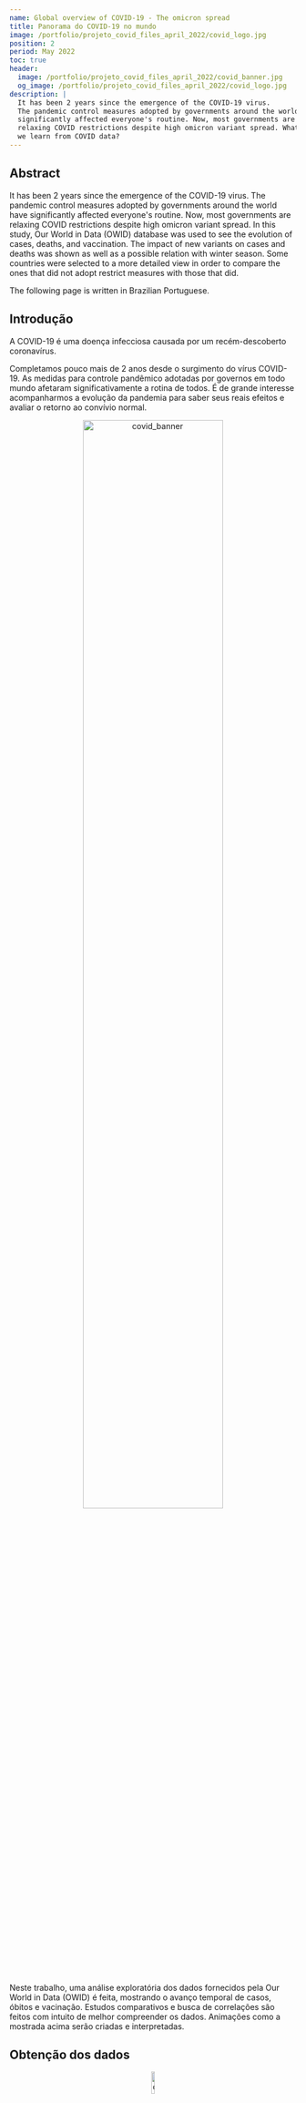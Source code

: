 ```yaml
---
name: Global overview of COVID-19 - The omicron spread
title: Panorama do COVID-19 no mundo
image: /portfolio/projeto_covid_files_april_2022/covid_logo.jpg
position: 2
period: May 2022
toc: true
header:
  image: /portfolio/projeto_covid_files_april_2022/covid_banner.jpg
  og_image: /portfolio/projeto_covid_files_april_2022/covid_logo.jpg
description: |
  It has been 2 years since the emergence of the COVID-19 virus.
  The pandemic control measures adopted by governments around the world have 
  significantly affected everyone's routine. Now, most governments are
  relaxing COVID restrictions despite high omicron variant spread. What can
  we learn from COVID data?
---
```


## Abstract

It has been 2 years since the emergence of the COVID-19 virus.
The pandemic control measures adopted by governments around the world have 
significantly affected everyone's routine. Now, most governments are
relaxing COVID restrictions despite high omicron variant spread. 
In this study, Our World in Data (OWID) database was used to see the evolution of
cases, deaths, and vaccination. The impact of new variants on cases and deaths
was shown as well as a possible relation with winter season. Some countries were
selected to a more detailed view in order to compare the ones that did not adopt
restrict measures with those that did.

The following page is written in Brazilian Portuguese.

## Introdução

A COVID-19 é uma doença infecciosa causada por um recém-descoberto coronavírus.

Completamos pouco mais de 2 anos desde o surgimento do vírus COVID-19. As medidas para controle pandêmico adotadas por governos em todo mundo  afetaram significativamente a rotina de todos. É de grande interesse acompanharmos a evolução da pandemia para saber seus reais efeitos e avaliar o retorno ao convívio normal.

<center><img alt="covid_banner" width="70%" src="https://raw.githubusercontent.com/chicolucio/panorama-covid-mundo/master/images/evolucao_casos_banner.gif"></center>

Neste trabalho, uma análise exploratória dos dados fornecidos pela Our World in Data (OWID) é feita, mostrando o avanço temporal de casos, óbitos e vacinação. Estudos comparativos e busca de correlações são feitos com intuito de melhor compreender os dados. Animações como a mostrada acima serão criadas e interpretadas.

## Obtenção dos dados


<center><img alt="covid_banner" width="10%" src="https://ourworldindata.org/uploads/2019/02/OurWorldinData-logo.png"></center>

Como já citado, os dados aqui utilizados são fornecidos pela *Our World in Data* (OWID) [neste repositório](https://github.com/owid/covid-19-data), uma organização que reúne pesquisadores de todo o mundo para agregar dados de diversas fontes sobre os mais diversos problemas contemporâneos.

Obviamente, por ser uma doença recente, cuidados devem ser tomados no que diz respeito à interpretação dos dados e relações de causa e efeito. Como será mostrado adiante, nem todos os países fornecem dados completos e há algumas inconsistências nos dados a depender de suas origens. Além disso, com o crescente conhecimento a respeito da doença, por vezes se faz necessário alterar a forma de agregar os dados, causando algumas dificuldades de análise temporal. Não podemos ignorar também o fato de que, infelizmente, a visão passada por veículos de mídia e governantes para população pode variar e ser distorcida a depender dos interesses momentâneos dos mesmos.

Assim, durante esse estudo, especial cuidado é destinado em apresentar os dados e buscar interpretá-los de forma rigorosa deixando claro eventuais limitações, conflitos e condições de contorno de cada análise. E, sempre lembrando, correlações não implicam em causalidade.

A base de dados da OWID apresenta 67 variáveis (colunas) e 187.097 entradas. Há ausência de muitos dados sobre hospitalização e realização de testes por nem todos os países terem informações oficiais, de forma que essas categorias foram deixadas de fora desta análise.

O estudo utilizou a linguagem de programação Python e alguns pacotes para esta linguagem. O pacote [Pandas](https://pandas.pydata.org/) foi utilizado para trabalhar com os dados e construir matrizes de correlações. Os pacotes [Matplotlib](https://matplotlib.org/), [Seaborn](https://seaborn.pydata.org/) e [Plotly](https://plotly.com/) foram utilizados para construir os gráficos. Funções foram criadas para padronizar os estilos de cada tipo de gráfico utilizado no trabalho. Tais funções se encontram no arquivo `plots.py` no [repositório do estudo](https://github.com/chicolucio/panorama-covid-mundo).  A biblioteca `datetime`, presente em uma instalação padrão do Python, foi utilizada para lidar com datas. 

A base de dados baixada apresenta dados até 17 de maio de 2022, quando foi obtida. Porém, há alguns dados cuja periodicidade é diferenciada. Desta forma, vamos considerar como última data para análise *30 de abril de 2022* para termos apenas meses fechados, *de janeiro de 2020 até abril de 2022*.


## Evolução do número de casos

<center><img alt="covid_banner" width="50%" src="https://image.freepik.com/free-photo/3d-medical-grunge-background-with-abstract-coronavirus-cells_1048-11987.jpg"></center>

Vamos começar nossa análise avaliando a evolução no número total de casos em todo o mundo.

### Total de casos

#### Mundo

Muito do que é exposto nas mídias foca na quantidade total de casos por país ou mundialmente. Vamos avaliar o perfil de crescimento no número de casos mundial:


    
![png](../projeto_covid_files_april_2022/projeto_covid_21_0.png)
    


Vemos que, desde o surgimento em meados de janeiro de 2020, foram necessários cerca de 3 meses para atingir 1 milhão de casos e 1 ano para 100 milhões de casos. Lembrando que esses são os casos efetivamente computados devido a testagem ou procura das pessoas pelas redes de saúde. O número real é potencialmente maior tendo em vista que há casos brandos ou assintomáticos, de maneira que os indivíduos não procuram as redes de saúde. De qualquer forma, considerando que a população mundial é estimada na ordem de 7,8 bilhões de pessoas, **o número de casos até o momento indica que cerca de 6 % da população mundial já teve a doença**.

Muito se fala das variantes do vírus. A Organização Mundial da Saúde (OMS) em [seu site](https://www.who.int/en/activities/tracking-SARS-CoV-2-variants/) descreve os critérios para considerar uma determinada variante como sendo de interesse ou preocupante. A OMS também esclarece que os nomes são dados um certo tempo depois que as primeiras amostras de cada variante são analisadas, conforme a tabela:

| Variante | Data da primeira amostra | Data do nome |
|:------|:--------|:--------|
| alfa | Setembro/2020 - Reino Unido | Dezembro de 2020 
| beta | Maio/2020 - África do Sul | Dezembro de 2020 
| gama | Novembro/2020 - Brasil | Janeiro de 2021
| delta | Outubro/2020 - Índia | Abril de 2021
| lambda | Dezembro/2020 - Peru | Junho de 2021
| mu | Janeiro/2021 - Colômbia | Agosto de 2021
| ômicron | Novembro/2021 - Diversos | Novembro de 2021

Neste estudo, *optou-se por utilizar a data da primeira amostra nos gráficos*, motivo pelo qual a beta aparece antes da alfa. Tal escolha se deve ao fato de a variante já estar se espalhando desde a data de amostra independentemente de ter recebido um nome. Vamos adicionar aos gráficos anteriores linhas indicando as datas de aparecimento de cada variante:


    
![png](../projeto_covid_files_april_2022/projeto_covid_24_0.png)
    


O número de casos teve um acelerado crescimento inicial antes do surgimento da primeira variante (beta) e houve um aumento de 10 vezes entre as datas da variante beta e da variante alfa, um intervalo de 4 meses. O crescimento se torna, então, um mais lento. Nos quatro meses entre as variantes alfa e mu o número de casos cresceu 3 vezes.

Cerca de 2 meses depois do surgimento da variante ômicron, ou seja, em janeiro de 2022, houve um acentuado aumento no número de casos.

#### Principais países

Vamos agora olhar os países com mais casos até abril de 2022. 

##### Totais absolutos

Em um primeiro momento, podemos supor que países com maiores populações apresentem mais casos. Vamos verificar as maiores populações mundiais, e seus totais de casos e mortes:


<table border="0" class="dataframe">
  <thead>
    <tr style="text-align: right;">
      <th>location</th>
      <th>population</th>
      <th>total_cases</th>
      <th>total_deaths</th>
    </tr>
  </thead>
  <tbody>
    <tr>
      <td>China</td>
      <td>1,444,216,102</td>
      <td>977,966</td>
      <td>5,060</td>
    </tr>
    <tr>
      <td>India</td>
      <td>1,393,409,033</td>
      <td>43,079,188</td>
      <td>523,843</td>
    </tr>
    <tr>
      <td>United States</td>
      <td>332,915,074</td>
      <td>81,352,100</td>
      <td>993,665</td>
    </tr>
    <tr>
      <td>Indonesia</td>
      <td>276,361,788</td>
      <td>6,046,796</td>
      <td>156,257</td>
    </tr>
    <tr>
      <td>Pakistan</td>
      <td>225,199,929</td>
      <td>1,527,956</td>
      <td>30,369</td>
    </tr>
    <tr>
      <td>Brazil</td>
      <td>213,993,441</td>
      <td>30,448,236</td>
      <td>663,736</td>
    </tr>
    <tr>
      <td>Nigeria</td>
      <td>211,400,704</td>
      <td>255,716</td>
      <td>3,143</td>
    </tr>
    <tr>
      <td>Bangladesh</td>
      <td>166,303,494</td>
      <td>1,952,691</td>
      <td>29,127</td>
    </tr>
    <tr>
      <td>Russia</td>
      <td>145,912,022</td>
      <td>17,917,191</td>
      <td>368,319</td>
    </tr>
    <tr>
      <td>Mexico</td>
      <td>130,262,220</td>
      <td>5,739,680</td>
      <td>324,334</td>
    </tr>
  </tbody>
</table>


Agora, vamos organizar uma tabela mostrando os países com mais casos e, também, expressar isto graficamente:


<table border="0" class="dataframe">
  <thead>
    <tr style="text-align: right;">
      <th>location</th>
      <th>continent</th>
      <th>population</th>
      <th>total_cases</th>
      <th>total_deaths</th>
    </tr>
  </thead>
  <tbody>
    <tr>
      <td>United States</td>
      <td>North America</td>
      <td>332,915,074</td>
      <td>81,352,100</td>
      <td>993,665</td>
    </tr>
    <tr>
      <td>India</td>
      <td>Asia</td>
      <td>1,393,409,033</td>
      <td>43,079,188</td>
      <td>523,843</td>
    </tr>
    <tr>
      <td>Brazil</td>
      <td>South America</td>
      <td>213,993,441</td>
      <td>30,448,236</td>
      <td>663,736</td>
    </tr>
    <tr>
      <td>France</td>
      <td>Europe</td>
      <td>67,422,000</td>
      <td>28,699,367</td>
      <td>145,999</td>
    </tr>
    <tr>
      <td>Germany</td>
      <td>Europe</td>
      <td>83,900,471</td>
      <td>24,809,785</td>
      <td>135,461</td>
    </tr>
    <tr>
      <td>United Kingdom</td>
      <td>Europe</td>
      <td>68,207,114</td>
      <td>22,112,691</td>
      <td>175,081</td>
    </tr>
    <tr>
      <td>Russia</td>
      <td>Europe</td>
      <td>145,912,022</td>
      <td>17,917,191</td>
      <td>368,319</td>
    </tr>
    <tr>
      <td>South Korea</td>
      <td>Asia</td>
      <td>51,305,184</td>
      <td>17,275,649</td>
      <td>22,875</td>
    </tr>
    <tr>
      <td>Italy</td>
      <td>Europe</td>
      <td>60,367,471</td>
      <td>16,463,200</td>
      <td>163,507</td>
    </tr>
    <tr>
      <td>Turkey</td>
      <td>Asia</td>
      <td>85,042,736</td>
      <td>15,032,093</td>
      <td>98,771</td>
    </tr>
  </tbody>
</table>



    
![png](../projeto_covid_files_april_2022/projeto_covid_40_0.png)
    


Vemos que 4 países dentre os que apresentam maiores populações no mundo também figuram entre os com mais casos: Estados Unidos, Índia, Brasil e Rússia. Há a ausência da China, mas os dados de lá não são confiáveis tendo em vista o regime ditatorial, sendo que o país até mesmo [se nega a fornecer](https://www.forbes.com/sites/jemimamcevoy/2021/07/15/who-chief-china-not-sharing-critical-data-in-covid-origins-probe/?sh=411fe3e47591) dados mais completos sobre a própria origem do vírus.

Outra ausência que chama a atenção é a Indonésia. Novamente, devido a questões políticas, não se pode confiar totalmente nos dados reportados por tal país, visto que o [próprio presidente da Indonésia](https://www.thejakartapost.com/news/2020/03/13/we-dont-want-people-to-panic-jokowi-says-on-lack-of-transparency-about-covid-cases.html) afirmou em dado ponto que não estavam disponibilizando informações para "evitar pânico" na população. Obviamente, tal posicionamento é [amplamente criticado](https://indonesiaatmelbourne.unimelb.edu.au/talking-indonesia-covid-19-and-data-transparency/).

Vemos por esses dois casos que há diversos fatores sociais, econômicos e políticos que podem afetar a análise.  Há países entre as maiores populações que enfrentam questões políticas, econômicas e de saúde complicadas, como Paquistão, Bangladesh e Nigéria, que podem afetar a capacidade de tais países em acompanhar e reportar os casos adequadamente. Inclusive, de acordo com [dados e relatórios das Nações Unidas](https://unstats.un.org/unsd/demographic-social/crvs/#coverage), apenas dois terços dos países do mundo possuem registros de pelo menos 90 % dos nascimentos e óbitos. Todos os países citados aparecem nos relatórios como países com dificuldades de registro.

Neste estudo, vamos nos ater ao que é apresentado. Mas é importante notar tais situações. 

Comparando com a [primeira versão deste estudo](https://franciscobustamante.com.br/portfolio/2021-10-projeto_covid/), publicada em outubro de 2021, temos as três primeiras posições com os mesmos países. A França passou da sétima posição para a quarta, anteriormente ocupada pelo Reino Unido. A Alemanha nem ao menos aparecia na lista em outubro de 2021 e, agora, ocupa a quinta posição, antes ocupada pela Rússia. A Túrquia antes ocupava a sexta posição e, agora, a décima. Itália e Coreia do Sul não figuravam na lista.  

Vamos montar um gráfico interativo para avaliar cada país por continente.

<iframe width="100%" height="500" frameborder="0" scrolling="no" src="//plotly.com/~chicolucio/33.embed?autosize=True"></iframe>

<p style="font-size:60%; color:gray">
Para interagir com o gráfico, clique nos continentes para ter mais 
detalhes do mesmo. No celular pode ser que o título fique cortado pelo tamanho
da tela, mas funciona igual. 
</p>

No gráfico, temos uma ideia da proporção do total de casos de cada país frente aos demais de seu continente e do mundo.

Mas será que essa é a melhor métrica para avaliar comparativamente a situação de cada país?

##### Totais por milhão de habitantes

Uma análise do total absoluto de casos não necessariamente reflete a realidade de cada país. Afinal, como já dito, países com maiores populações tendem a ter maior número de casos. No entanto, isso não significa que países com populações pequenas não possam estar em situação pior. Afinal, podem, relativamente ao seu número de habitantes e à sua estrutura de saúde pública, estar com elevado número de casos. E regiões com maiores densidades populacionais podem favorecer uma maior taxa de transmissão (hipótese que será estudada mais adiante).

Vamos, então, verificar os países com mais casos por milhão de habitantes:


<table border="0" class="dataframe">
  <thead>
    <tr style="text-align: right;">
      <th>location</th>
      <th>continent</th>
      <th>population</th>
      <th>total_cases</th>
      <th>total_cases_per_million</th>
    </tr>
  </thead>
  <tbody>
    <tr>
      <td>Faeroe Islands</td>
      <td>Europe</td>
      <td>49,053.00</td>
      <td>34,658.00</td>
      <td>706,541.90</td>
    </tr>
    <tr>
      <td>Denmark</td>
      <td>Europe</td>
      <td>5,813,302.00</td>
      <td>3,116,655.00</td>
      <td>536,124.74</td>
    </tr>
    <tr>
      <td>Cyprus</td>
      <td>Europe</td>
      <td>896,005.00</td>
      <td>480,220.00</td>
      <td>535,956.83</td>
    </tr>
    <tr>
      <td>Andorra</td>
      <td>Europe</td>
      <td>77,354.00</td>
      <td>41,349.00</td>
      <td>534,542.49</td>
    </tr>
    <tr>
      <td>Gibraltar</td>
      <td>Europe</td>
      <td>33,691.00</td>
      <td>17,837.00</td>
      <td>529,429.22</td>
    </tr>
    <tr>
      <td>Iceland</td>
      <td>Europe</td>
      <td>368,792.00</td>
      <td>185,579.00</td>
      <td>503,207.77</td>
    </tr>
    <tr>
      <td>Slovenia</td>
      <td>Europe</td>
      <td>2,078,723.00</td>
      <td>1,010,058.00</td>
      <td>485,903.12</td>
    </tr>
    <tr>
      <td>San Marino</td>
      <td>Europe</td>
      <td>34,010.00</td>
      <td>16,437.00</td>
      <td>483,299.03</td>
    </tr>
    <tr>
      <td>Netherlands</td>
      <td>Europe</td>
      <td>17,173,094.00</td>
      <td>8,141,249.00</td>
      <td>474,070.02</td>
    </tr>
    <tr>
      <td>Saint Pierre and Miquelon</td>
      <td>North America</td>
      <td>5,771.00</td>
      <td>2,701.00</td>
      <td>468,029.80</td>
    </tr>
  </tbody>
</table>



    
![png](../projeto_covid_files_april_2022/projeto_covid_49_0.png)
    


Percebemos uma grande mudança, aparecendo pequenos territórios e países. Na primeira posição, temos as Ilhas Faroe, um [território dependente da Dinamarca](https://en.wikipedia.org/wiki/Faroe_Islands) com cerca de 50 mil habitantes. Por mais que a localidade ainda seja oficialmente parte da Dinamarca, a base de dados em questão trabalha com o conceito de territórios e não de países. 

A própria Dinamarca, considerando a [porção continental](https://en.wikipedia.org/wiki/Danish_Realm) do país, aparece em segundo. Ainda no início de 2021, o país já enfrentava críticas internas sobre sua política de lockdown [como mostra esse artigo da Science](https://www.science.org/content/article/danish-scientists-see-tough-times-ahead-they-watch-more-contagious-covid-19-virus-surge). Recentemente, no início de 2022, o país retirou todas as restrições e [viu o número de casos diários diminuir significativamente](https://www.thelocal.dk/20220425/covid-19-denmark-registers-under-1000-cases-in-a-day-for-first-time-in-2022/). No entanto, como descrito no artigo citado, a política de testagem mudou, não sendo possível fazer uma comparação adequada entre o período atual, sem restrições, e o anterior, com restrições. Em [recente entrevista](https://youtu.be/1s1UX2ZNsh4), Camilla Holten-Moller, uma das responsáveis por modelos matemáticos utilizados pelo governo dinamarquês, justificou a retirada de todas as restrições ao final de janeiro de 2022 ainda que os casos na época estivessem aumentando devido à variante ômicron. E ainda fez análises críticas sobre o uso de modelos matemáticos em situações políticas.

Outros territórios aparecem na listagem:

- Gibraltar (território britânico)
- São Pedro e Miquelão (território francês), único da lista não localizado na Europa

Como vemos, quando consideramos a proporção de casos ao invés do total absoluto, o perfil da análise muda significativamente. E fica mais seguro e coerente fazer comparações com os dados em uma mesma escala. O fato de termos predominância de localidades na Europa sugere que há características do continente que favorecem o espalhamento do vírus. Tais características podem ser: clima, idade da população, densidade populacional, dentre inúmeras outras. Adiante, iremos nos aprofundar em algumas dessas características e verificar se há algum tipo de correlação com os dados de COVID.

Apenas três localidades da listagem possuem populações na ordem milhões: Dinamarca, Eslovênia e Holanda. Sobre a Dinamarca já escrevemos um pouco anteriormente. Tanto a [Eslovênia](https://en.wikipedia.org/wiki/COVID-19_pandemic_in_Slovenia) quanto a [Holanda](https://nltimes.nl/2022/05/16/netherlands-lack-covid-strategy-result-lockdowns-report) também adotaram políticas de lockdown e restrições, que foram retiradas nos últimos meses. Como descrito no link sobre a Holanda, o país já enfrentava dificuldades no setor de saúde antes da pandemia, por falta de profissionais, e há críticas quanto ao modo que o governo local abordou a situação durante a pandemia e preocupação caso haja uma nova onda da doença. Ainda assim, o número de casos no país cai continuamente após a retirada das restrições.

Vamos criar um gráfico interativo mostrando cada país por continente:

<iframe width="100%" height="500" frameborder="0" scrolling="no" src="//plotly.com/~chicolucio/35.embed?autosize=True"></iframe>

<p style="font-size:60%; color:gray">
Para interagir com o gráfico, clique nos continentes para ter mais 
detalhes do mesmo. No celular pode ser que o título fique cortado pelo tamanho
da tela, mas funciona igual. 
</p>

Veja como a análise proporcional muda significativamente o perfil do gráfico. Todos os países que apareciam como líderes em totais absolutos não figuram entre os que possuem mais casos por milhão de habitantes. Na Europa, vemos uma maior participação de países do leste europeu que tiveram [uma nova onda](https://edition.cnn.com/2021/10/25/uk/europe-covid-second-pandemic-winter-intl-gbr/index.html) ao final do ano passado. Mesmo com os casos na região caindo, a [OMS tem alertado os países da região](https://www.reuters.com/business/healthcare-pharmaceuticals/omicron-threat-remains-high-east-europe-who-2022-02-15/) sobre o risco de novas ondas. Na América do Sul, vemos que o Brasil se encontra em quarto, atrás de Argentina, Uruguai e Chile. Uruguai e Argentina [foram considerados modelos](https://www.nexojornal.com.br/expresso/2021/04/15/As-respostas-de-Argentina-e-Uruguai-aos-recordes-de-covid) em diversos estágios da pandemia com suas medidas restritivas e lockdowns, mas agora lideram o total de casos por milhão.

Na Ásia, vemos que o país com mais casos por milhão de habitantes é Israel. O país adotou lockdowns e diversas estratégias restritivas e foi um dos mais ágeis do mundo na distribuição de vacinas, inclusive as doses de reforço, para população. No entanto, como vemos, os resultados não foram os esperados. Em [recente entrevista](https://youtu.be/bnMMYJKZvnU), Cyrille Cohen, um dos membros do comitê de vacinas do governo israelense, disse "cometemos enganos" durante a pandemia. Dentre os "enganos" ele cita: passaportes vacinais, que não são efetivos; as vacinas, que não previnem transmissão como esperado inicialmente, e que não deveriam ser obrigatórias; ter fechado escolas e universidades, o que prejudicará de forma incalculável a evolução cognitiva de crianças e jovens. Por fim, na entrevista, Cohen afirma que não se deveria ignorar a imunidade de rebanho e que, com a ômicron e novas variantes, a COVID será "como uma gripe".

Vamos construir uma mapa interativo mostrando a evolução do total de casos por milhão em cada país. A consolidação foi feita por mês apenas para deixar a animação do mapa mais rápida, se fosse evolução diária seria uma animação bem demorada.

<iframe width="100%" height="500" frameborder="0" scrolling="no" src="//plotly.com/~chicolucio/37.embed?autosize=True"></iframe>

<p style="font-size:60%; color:gray">
Para interagir com o gráfico, clique na seta de play. No celular pode ser que o título fique cortado pelo tamanho
da tela, mas funciona igual. 
</p>


Vemos no mapa que apenas alguns países da África apresentaram significativa evolução no número de casos. Como já escrito anteriormente, provavelmente isso está relacionado com as precárias condições de tais países em reportar adequadamente casos e mesmo realizar testes. No entanto, como será mostrado adiante, o perfil mais jovem da população também pode ter alguma relação, já que a doença é mais branda em jovens, o que pode fazer com que menos pessoas busquem tratamento, ficando de fora dos números oficiais. Há [estudos](https://www.sciencedirect.com/science/article/pii/S120197122032172X) que sugerem tal explicação, além de outras. Mais algumas referências sobre o assunto COVID na África: [Nature](https://www.nature.com/articles/s41577-021-00579-y), [JNMA](https://www.sciencedirect.com/science/article/pii/S002796842030345X) e [Science](https://www.science.org/doi/full/10.1126/science.abf8832). Todas as referências citam o fato de o número de casos e mortes no continente africano estarem bem abaixo do esperado com base em modelos e que ainda não há clareza sobre os motivos.

Na Oceania, vemos poucos casos na Austrália e na Nova Zelândia até o início de 2022. Os dois países adotaram políticas altamente restritivas e questionáveis, como [campos de quarentena forçada](https://youtu.be/mGFdWcJU7-0), buscando zerar novos casos. Agora, se [veem forçados a afrouxar](https://www.bloomberg.com/news/articles/2021-08-22/n-z-says-delta-raises-questions-about-its-covid-zero-approach) tais políticas por não terem tido o efeito desejado e estarem quebrando suas economias. Ao reabrirem suas economias pelo fracasso da política de COVID zero, viram o números de casos disparar, especialmente pela variante ômicron.

Na Austrália, a [população já estava saturada](https://www.theguardian.com/world/2022/may/07/explainer-why-are-covid-infection-rates-in-australia-so-high-compared-to-other-countries) das restrições e o número particularmente alto também pode ser reflexo dos testes de PCR ainda serem gratuitos, o que não é o caso em boa parte dos países. Na Nova Zelândia, a disruptura social causada pelas medidas restritivas tem levado a [um aumento na criminalidade em grandes centros](https://www.theguardian.com/world/2022/may/15/after-covid-swells-in-new-zealands-empty-city-centres) após a reabertura. A preocupação é a maior participação de jovens em atividades criminosas, tendo em vista que muitos se afastaram das escolas e colégios durante os lockdowns. Além da situação financeira, com o aumento do custo de vida, que tem gerado problemas de habitação.

Observe no parágrafo anterior o comentário sobre os testes de PCR. Já havíamos visto que a Dinamarca mudou sua política de testagem, apenas para ["casos médicos especiais"](https://www.thelocal.dk/20220310/denmark-says-covid-19-testing-now-only-needed-for-special-medical-reasons/), enquanto que a Austrália ainda faz testagem gratuitamente em sua população. Estas diferentes políticas adotadas por países dificulta a comparação entre os mesmos e pode levar a distorções nos dados. Inclusive, o primeiro ministro australiano Scott Morrison, candidato à reeleição que [foi derrotado](https://www.france24.com/en/australia/20220521-australia-s-conservative-pm-scott-morrison-concedes-election-defeat) nas eleições que ocorreram em maio de 2022, criticou a [política de testagem atual e de registro de óbitos em recente entrevista](https://www.ndtv.com/world-news/australia-coronavirus-australia-covid-covid-in-australia-why-australias-covid-cases-are-rising-again-2986729). Com mais de 95 % da população adulta vacinada, Morrison disse que se deve conviver com a COVID, e que muitas mortes registradas com COVID não necessariamente foram devido à COVID. Isto porque os protocolos locais orientam o registro como COVID de qualquer situação confirmada ou que seja provável de infecção pelo vírus, a menos que uma "clara alternativa" exista.

#### Idade e riqueza

Vamos verificar se o número de casos possui alguma relação com a renda per capita do país ou a idade da população.

Comecemos verificando os países com maior PIB per capita:


<table border="0" class="dataframe">
  <thead>
    <tr style="text-align: right;">
      <th>location</th>
      <th>population</th>
      <th>total_cases</th>
      <th>total_cases_per_million</th>
      <th>gdp_per_capita</th>
      <th>continent</th>
    </tr>
  </thead>
  <tbody>
    <tr>
      <td>Qatar</td>
      <td>2,930,524.00</td>
      <td>364,602.00</td>
      <td>124,415.29</td>
      <td>116,935.60</td>
      <td>Asia</td>
    </tr>
    <tr>
      <td>Macao</td>
      <td>658,391.00</td>
      <td>82.00</td>
      <td>124.55</td>
      <td>104,861.85</td>
      <td>Asia</td>
    </tr>
    <tr>
      <td>Luxembourg</td>
      <td>634,814.00</td>
      <td>237,856.00</td>
      <td>374,686.13</td>
      <td>94,277.96</td>
      <td>Europe</td>
    </tr>
    <tr>
      <td>Singapore</td>
      <td>5,453,600.00</td>
      <td>1,193,250.00</td>
      <td>218,800.42</td>
      <td>85,535.38</td>
      <td>Asia</td>
    </tr>
    <tr>
      <td>Brunei</td>
      <td>441,532.00</td>
      <td>141,850.00</td>
      <td>321,267.77</td>
      <td>71,809.25</td>
      <td>Asia</td>
    </tr>
    <tr>
      <td>Ireland</td>
      <td>4,982,904.00</td>
      <td>1,517,112.00</td>
      <td>304,463.42</td>
      <td>67,335.29</td>
      <td>Europe</td>
    </tr>
    <tr>
      <td>United Arab Emirates</td>
      <td>9,991,083.00</td>
      <td>898,571.00</td>
      <td>89,937.30</td>
      <td>67,293.48</td>
      <td>Asia</td>
    </tr>
    <tr>
      <td>Kuwait</td>
      <td>4,328,553.00</td>
      <td>631,409.00</td>
      <td>145,870.69</td>
      <td>65,530.54</td>
      <td>Asia</td>
    </tr>
    <tr>
      <td>Norway</td>
      <td>5,465,629.00</td>
      <td>1,426,013.00</td>
      <td>260,905.56</td>
      <td>64,800.06</td>
      <td>Europe</td>
    </tr>
    <tr>
      <td>Switzerland</td>
      <td>8,715,494.00</td>
      <td>3,619,598.00</td>
      <td>415,306.12</td>
      <td>57,410.17</td>
      <td>Europe</td>
    </tr>
  </tbody>
</table>


Como era de se esperar, vemos apenas países da Ásia e Europa. 

A base de dados possui entradas para agregados de países com base na classificação de renda do Banco Mundial. Tal classificação baseia-se na renda per capita da seguinte forma (dólares americanos):


| Classifição | Limite inferior | Limite superior
| --- | --- | --- 
| Renda baixa (*low-income*) | - | 1045
| Renda média baixa (*lower-middle-income*) | 1046 | 4095
| Renda média alta (*upper-middle-income*) | 4096 | 12695
| Renda alta (*high-income*) | 12696 | -

Para detalhes de classificação de cada país, [veja este link](https://datahelpdesk.worldbank.org/knowledgebase/articles/906519-world-bank-country-and-lending-groups). O Brasil, por exemplo, é considerado uma economia de renda média alta. Abordaremos com mais detalhes o caso brasileiro em uma seção específica mais adiante. 

Vejamos, então, o total de casos por milhão de habitantes considerando estes agregados:


    
![png](../projeto_covid_files_april_2022/projeto_covid_60_0.png)
    


Vemos claramente que há mais casos em países de renda alta, com quase duas ordens de grandeza mais casos que países de renda baixa. O perfil de crescimento é similar em todas as classificações.

Vamos criar um gráfico interativo buscando avaliar como os casos variam com a expectativa de vida e o PIB per capita:

<iframe width="100%" height="500" frameborder="0" scrolling="no" src="//plotly.com/~chicolucio/39.embed?autosize=True"></iframe>

<p style="font-size:60%; color:gray">
Para interagir com o gráfico, passe o mouse pelos círculos ou clique nos nomes dos continentes para mostrá-los ou não. No celular pode ser que o título fique cortado pelo tamanho
da tela, mas funciona igual. 
</p>


No gráfico vemos claramente que os países do continente africano possuem, em sua maioria, menores expectativas de vida e menores PIB per capita (menores círculos no gráfico). No entanto, Seicheles, país africano com maior PIB per capita e uma das maiores expectativas de vida do continente, lidera o continente em total de casos por milhão. [Na primeira versão deste trabalho](https://franciscobustamante.com.br/portfolio/2021-10-projeto_covid/), em outubro de 2021, Seicheles liderava o mundo em casos por milhão, mesmo sendo o país com maior porcentagem da população vacinada à época.

Vemos uma tendência similar em outros continentes, maiores expectativas de vida e PIB per capita com mais casos. Obviamente que países mais ricos tendem a ter uma maior parcela da população com idade avançada e, como a doença afeta mais pessoas idosas, é de se esperar maior notificação de casos nesses países. No entanto, cabe destacar que há notáveis exceções à essa tendência como, por exemplo, o Japão.

Uma maior expectativa de vida, no entanto, não necessariamente significa que a população atual possui mais idosos que jovens. Assim, vamos repetir o gráfico substituindo o eixo de expectativa de vida por mediana de idade:

<iframe width="100%" height="500" frameborder="0" scrolling="no" src="//plotly.com/~chicolucio/41.embed?autosize=True"></iframe>

<p style="font-size:60%; color:gray">
Para interagir com o gráfico, passe o mouse pelos círculos ou clique nos nomes dos continentes para mostrá-los ou não. No celular pode ser que o título fique cortado pelo tamanho
da tela, mas funciona igual. 
</p>


Vemos a mesma tendência geral: população mais velha, mais casos notificados. É interessante notar que o Japão possui a maior mediana de idade do mundo e não possui um valor muito elevado de casos por milhão. O país não adotou políticas como lockdowns e quarentenas compulsórias pois entendeu que tais medidas impostas violariam os direitos humanos expressos em sua constituição. Ao invés, adotou o sistema de [estados de emergência](https://en.wikipedia.org/wiki/COVID-19_pandemic_in_Japan#State_of_Emergency), onde apenas algumas medidas voltadas para locais com muitas pessoas podiam ser tomadas e, mesmo assim, não havia poder legal de impedir a movimentação de pessoas. Inclusive, a [Corte de Tóquio considerou ilegal](https://www.japantimes.co.jp/news/2022/05/16/national/crime-legal/japan-covid-measures-illegal-ruling/) uma ordem do governo metropolitano de restringir o horário de uma cadeia de restaurantes.

Enquanto a política interna não foi muito restritiva, a voltada para as fronteiras foi. Apenas agora, em maio de 2022, o país [começa a abrir aos poucos](https://www.theguardian.com/world/2022/may/17/japan-prepares-to-reopen-to-tourists-for-first-time-since-2020) suas fronteiras, ainda com diversas restrições. O Japão é o único país do G7 que ainda não retirou restrições de viagem e sua política de fronteiras tem recebido críticas como ["isolacionista e xenófoba"](https://thediplomat.com/2022/05/whats-behind-japans-continued-covid-19-border-restrictions/), além de sem sentido tendo em vista a transmissibilidade da variante ômicron. A pressão interna para reabertura tem aumentado, já que a [economia do país passa por dificuldades](https://www.nytimes.com/2022/05/17/business/japan-economy-covid.html) e o turismo sempre foi uma grande fonte de recursos. A guerra da Ucrânia e os [absurdos lockdowns na China](https://www.nbcnews.com/news/world/shanghai-videos-residents-clash-police-china-covid-protest-rcna24520) causaram aumento de preços dentro do Japão por ruptura da cadeia de suprimentos.

Mas se o Japão não adotou medidas restritivas severas como, então, não teve um grande número de casos e de óbitos? Ainda no início da pandemia, [estudos](https://www.ncbi.nlm.nih.gov/pmc/articles/PMC7207161/) tentavam responder esse questionamento. Alguns aspectos culturais foram considerados, como a ausência de apertos de mão e abraços ao cumprimentar, a já presente [cultura de uso de máscaras](https://www.japanesestudies.org.uk/ejcjs/vol14/iss2/horii.html), alguns aspectos genéticos e uma possível ajuda da vacina BCG, obrigatória em crianças. Nenhuma dessas alternativas provavelmente responde por completo a questão. As máscaras, por exemplo, são utilizadas por pessoas de diversos países na Ásia para evitar rinite por pólen ou diminuir o efeito respiratório da poluição de grandes centros. Além disso, há [estudos](https://www.nejm.org/doi/full/10.1056/NEJMp2006372) que mostram que [máscaras são pouco efetivas](https://wwwnc.cdc.gov/eid/article/26/5/19-0994_article) para proteger contra infeção respiratória.

Talvez uma explicação esteja no [sistema de saúde](https://en.wikipedia.org/wiki/Health_care_system_in_Japan) e a experiência do país em outras epidemias respiratórias. A maneira como o país [monitora casos de influenza](https://www.ncbi.nlm.nih.gov/pmc/articles/PMC5155020/) é considerada modelo e [há indícios](https://onlinelibrary.wiley.com/doi/10.1111/irv.12977) que o protocolo utilizado, e que foi adotado inicialmente para a pandemia, tenha colaborado no tratamento nos estágios iniciais de COVID.

Por fim, é interessante notar como a Itália, com expectativa de vida, mediana de idade, e PIB per capita similares aos do Japão, possui cerca de 4 vezes mais casos. Além disso, a população da Itália é de cerca de 60 milhões de habitantes, pouco menos da metade dos 125 milhões do Japão, de forma que a densidade populacional italiana é bem menor. 

Lembrando, [a Itália foi o país europeu mais afetado](https://www.ncbi.nlm.nih.gov/pmc/articles/PMC7767319/) no início da pandemia. Em março de 2020, era o terceiro em total de casos e o primeiro em número de óbitos em todo o mundo. Na época, muito se falou sobre a idade da população, mas, como vemos agora, não se pode avaliar um único parâmetro já que, por idade, o Japão deveria ter dados similares. 

Há muito mais a ser analisado e nem sempre é possível resumir tudo em números que representam bem todo um país. 

[Este artigo](https://www.ncbi.nlm.nih.gov/pmc/articles/PMC7908106/) avalia como as 21 regiões administrativas italianas lidaram com o início da pandemia. Na Itália, cada região tem certa autonomia para organizar suas políticas de saúde. O artigo mostra como as regiões que adotaram hospitalização logo no início tiveram números piores do que outras regiões. Além disso, destaca como diferentes políticas de testagem dificultam a comparação de casos entre as regiões, um aspecto já levantado em outros contextos aqui neste estudo. Por fim, o artigo também destaca que cerca de um terço das mortes atribuídas ao COVID-19 até maio de 2020 ocorreram em casas de repouso para idosos e que não necessariamente este número é confiável.

### Novos casos

Até o momento focamos em avaliar a evolução do total de casos no mundo e em cada país. Agora, vamos verificar a evolução de novos casos, à medida que foram sendo reportados. Assim, podemos verificar em quais momentos houve maior notificação, as popularmente chamadas "ondas" de casos.

A base de dados apresenta as entradas na forma de dados diários e na forma de média móvel de 7 dias. A média móvel ajuda a visualizar melhor a tendência dos dados, visto que há grande variação dos dados diários. Vamos começar com os casos em todo mundo:


    
![png](../projeto_covid_files_april_2022/projeto_covid_68_0.png)
    


Vemos que está surgindo um padrão de aceleração de casos e máximos. Em 2020, vimos três grandes saltos em novos casos, com inícios em março, em junho e em novembro. Em 2021, vimos novamente saltos em março e junho. Na virada de 2021 para 2022 tivemos um grande aumento de casos.

Podemos verificar se há algum indício de relação entre novos casos e as variantes:


    
![png](../projeto_covid_files_april_2022/projeto_covid_70_0.png)
    


Em 2020, vemos que o aumento de casos entre junho e julho ocorre após o surgimento da variante beta. De forma similar, após o surgimento da variante delta, ocorre o aumento significativo de casos entre outubro e novembro. Isso corrobora as afirmações veiculadas à época na mídia que tal variante era mais transmissível que as primeiras. Durante o ano de 2021, algumas variantes de menor impacto surgiram, mas ficaram pouco tempo como variantes de interesse na classificação da OMS. Em novembro de 2021, houve o surgimento da variante ômicron e, logo após sua identificação, o grande aumento no número de casos na passagem de 2021 para 2022.

Agora, sabemos que em estações mais frias usualmente há [mais casos de resfriados e gripes](https://www.cdc.gov/flu/about/season/flu-season.htm). Será que há alguma relação entre inverno e casos de COVID-19? Vejamos:


    
![png](../projeto_covid_files_april_2022/projeto_covid_72_0.png)
    


Vemos que há uma possível relação, repare os períodos entre junho e setembro dos anos de 2020 e 2021, e os períodos entre dezembro e março nas passagens de 2020 para 2021 e de 2021 para 2022. No entanto, o máximo ao final de abril de 2021 não encaixa nessa explicação. Como veremos adiante, este máximo é devido a casos na Índia, sendo devido a situações específicas deste país. Assim, podemos considerar que há uma forte correlação entre períodos de frio e casos de COVID, o que é característico de infecções respiratórias. 

Vamos comparar os dados consolidados mundialmente com os dados individuais dos países que vimos anteriormente possuir mais casos:


    
![png](../projeto_covid_files_april_2022/projeto_covid_74_0.png)
    


Aqui vemos mais claramente como o pico entre abril e maio de 2021 possui grande influência da Índia. Na época, [notícias](https://www.nature.com/articles/d41586-021-01059-y) também demonstravam uma certa dúvida nos motivos que levaram a Índia a ter esse surto de casos, suspeitando-se de novas variantes ou de espalhamento para os grandes centros urbanos. Posteriormente, ficou mais [evidente o papel das eleições que ocorreram em algumas localidades](https://thewire.in/politics/election-rally-covid-19-case-spike). Também contribuiu o fato de milhares de pessoas, com medo do aumento de casos, recorrerem ao [ritual de se dirigir ao rio Ganges](https://www.reuters.com/business/healthcare-pharmaceuticals/india-overtakes-brazil-worlds-second-worst-hit-country-by-covid-19-2021-04-12/) para se banhar, já que o rio é considerado sagrado na cultura hindu.


A escala linear do gráfico não é muito adequada para uma comparação. Vamos recriar o gráfico com uma escala logarítmica:


    
![png](../projeto_covid_files_april_2022/projeto_covid_77_0.png)
    


Vemos que, com exceção do período entre abril e setembro de 2020, os comportamentos de Estados Unidos, França e Alemanha possuem perfis similares. As curvas de Índia e Brasil não se assemelham entre si nem com os demais países, exceto no que diz respeito aos novos casos decorrentes da variante ômicron no início de 2022.

Partimos agora para uma análise mais global.  Já vimos que aparentemente há um caráter sazonal nos casos de COVID-19. Vamos criar um mapa que apresente esse perfil para cada país do mundo:

<iframe width="100%" height="500" frameborder="0" scrolling="no" src="//plotly.com/~chicolucio/43.embed?autosize=True"></iframe>

<p style="font-size:60%; color:gray">
Para interagir com o gráfico, clique na seta de play. No celular pode ser que o título fique cortado pelo tamanho
da tela, mas funciona igual. 
</p>



Observe como as cores oscilam para os países enquanto o tempo passa, e como as oscilações não são sincronizadas. Compare, por exemplo, os Estados Unidos e o Brasil para perceber essa falta de sincronia. Será que conseguimos analisar esse comportamento a nível de continentes?

Vamos verificar o perfil de cada continente, ainda comparando com o acumulado mundial:


    
![png](../projeto_covid_files_april_2022/projeto_covid_84_0.png)
    


Aqui percebemos que o perfil da Ásia não acompanha fielmente o da Europa e o da América do Norte, mesmo estando todos estes continentes no mesmo hemisfério. Mas, como vimos, há grande efeito dos números da Índia no continente asiático e há diversos países suspeitos de subnotificação no mesmo continente, de forma que a comparação pode ser prejudicada.

Quanto as continentes do hemisfério sul, não se pode afirmar claramente se há alguma tendência conjunta. 

É perceptível no gráfico o efeito da variante ômicron na Oceania. Como já discutido anteriormente, a política de COVID zero adotada por Austrália e Nova Zelândia fracassou e os dois países vêm enfrentando um grande aumento de casos.

A dificuldade em encontrar padrões entre continentes é resultado da grande diferença de população entre os mesmos, além da posição geográfica e de possíveis subnotificações já citadas. Não necessariamente pertencer ao mesmo hemisfério significa ter estações do ano similares. Além de haver diversos fatores relacionados ao microclima de cada país/região e, obviamente, aspectos políticos e econômicos muito distintos. Apenas de forma ilustrativa, vejamos a população de cada continente e o total de casos por milhão de habitantes:


<table border="0" class="dataframe">
  <thead>
    <tr style="text-align: right;">
      <th>location</th>
      <th>total_cases_per_million</th>
      <th>population</th>
    </tr>
  </thead>
  <tbody>
    <tr>
      <td>Oceania</td>
      <td>166,283</td>
      <td>43,219,954</td>
    </tr>
    <tr>
      <td>South America</td>
      <td>130,621</td>
      <td>434,260,137</td>
    </tr>
    <tr>
      <td>North America</td>
      <td>161,446</td>
      <td>596,581,283</td>
    </tr>
    <tr>
      <td>Europe</td>
      <td>257,362</td>
      <td>748,962,983</td>
    </tr>
    <tr>
      <td>Africa</td>
      <td>8,499</td>
      <td>1,373,486,472</td>
    </tr>
    <tr>
      <td>Asia</td>
      <td>31,825</td>
      <td>4,678,444,992</td>
    </tr>
  </tbody>
</table>


Veja como o total de casos por milhão é significativamente maior na Europa. O continente africano possui um número muito baixo de casos por milhão, conforme já discutido anteriormente. Quanto à Ásia, o valor baixo se deve a números não confiáveis de diversos países, pelos motivos vistos no início deste estudo, principalmente China e Indonésia. O caso da Oceania é um reflexo do grande número de casos da variante ômicron na Austrália e na Nova Zelândia.

Assim como já discutido para o total de casos, talvez seja mais elucidativo comparar os novos casos por milhão de habitantes, para diminuir eventuais efeitos de países com grandes populações. Comecemos mostrando o perfil de novos casos por milhão para os países que anteriormente vimos serem os que possuem maior total de casos até o fim de abril de 2022:


    
![png](../projeto_covid_files_april_2022/projeto_covid_90_0.png)
    


Aqui percebemos como França e Alemanha foram muito afetadas pela variante ômicron, na passagem do ano 2021 para 2022. Muito mais que o Brasil, por exemplo. Novamente, fica evidente a importância de se comparar números relativos, e não números absolutos, quando se compara países. Os Estados Unidos também apresentaram muitos novos casos. Como já mostrado anteriormente, o grande aumento no período coincide com o inverno no Hemisfério Norte.

Vejamos o gráfico de novos casos por milhão de habitantes para os continentes:


    
![png](../projeto_covid_files_april_2022/projeto_covid_93_0.png)
    


O gráfico está em escala logarítmica pois as ordens de grandeza mudam muito entre os continentes. Vemos como cada continente possui um comportamento próprio, tendo em vista que cada um possui países com especifidades próprias, conforme viemos discutindo durante todo o estudo. É perceptível que a variante ômicron foi significativa em todos os continentes.

Vejamos a evolução temporal de novos casos por milhão de habitantes através de um mapa:

<iframe width="100%" height="500" frameborder="0" scrolling="no" src="//plotly.com/~chicolucio/45.embed?autosize=True"></iframe>

<p style="font-size:60%; color:gray">
Para interagir com o gráfico, clique na seta de play. No celular pode ser que o título fique cortado pelo tamanho
da tela, mas funciona igual. 
</p>

Assim como já visto no mapa para o número absoluto de novos casos, fica evidente o caráter sazonal, popularmente conhecido como "ondas" de casos.

Vejamos como foi o comportamento de novos casos considerando agregados de países com base na classificação de renda do Banco Mundial:


    
![png](../projeto_covid_files_april_2022/projeto_covid_99_0.png)
    


Assim como já havíamos discutido para o total de casos, vemos que as ondas de novos casos possuem maior impacto em países de mais alta renda. A variante ômicron, na passagem de 2021 para 2022, é perceptível em todas as classificações.

Agora, será que há alguma forma de medir a velocidade de transmissão da doença?

### Taxa efetiva de reprodução (R)

A taxa efetiva de reprodução (R) é o número médio de pessoas infectadas em determinado momento por um indivíduo infectado introduzido em uma população *parcialmente imune*. Atenção ao "parcialmente imune", pois no início da pandemia muito se falava do R<sub>0</sub>, que é um conceito análogo mas para uma população completamente suscetível, ou seja, sem indivíduos imunizados seja por contágio prévio ou por vacinação.

A [interpretação](https://www.dw.com/pt-br/o-que-%C3%A9-o-n%C3%BAmero-de-reprodu%C3%A7%C3%A3o-r/a-53397119) do valor calculado de R é simples:

- R > 1: o número de casos da doença está aumentando. Epidemia.
- R = 1: cada infectado causa uma nova infecção. Endemia.
- R < 1: cada vez menos indivíduos se infectam e o número dos contágios retrocede.

Vamos verificar se podemos visualizar alguma relação entre mudanças no valor de R, as diversas variantes e períodos de inverno:


    
![png](../projeto_covid_files_april_2022/projeto_covid_103_0.png)
    


Valores elevados aparecem apenas no início do período. É possível perceber leves aumentos coincidentes com os períodos de máximos de novos casos discutidos anteriormente. Mesmo a variante ômicron, reconhecível no gráfico pelo máximo em janeiro de 2022, não atingiu um valor de *R* comparável ao início da pandemia. Como se trata dos valores de todo o mundo, a curva pode estar sendo balanceada entre países com taxas elevadas e países com taxas baixas. Vamos refazer o gráfico com os dados dos cinco países com mais casos:


    
![png](../projeto_covid_files_april_2022/projeto_covid_105_0.png)
    


Aqui vemos mais flutuações. Os períodos de maiores valores coincidem com os períodos de aumento de novos casos vistos anteriormente.

Em um primeiro momento, podemos pensar se há alguma relação entre a taxa de reprodução efetiva e a densidade populacional de um país. Afinal, mais pessoas próximas pode levar à uma maior transmissibilidade. Vamos verificar os países com maiores taxas de reprodução efetiva ao fim de abril de 2022 e verificar se há algum sinal de correlação:


<table border="0" class="dataframe">
  <thead>
    <tr style="text-align: right;">
      <th>location</th>
      <th>continent</th>
      <th>population</th>
      <th>population_density</th>
      <th>reproduction_rate</th>
    </tr>
  </thead>
  <tbody>
    <tr>
      <td>Taiwan</td>
      <td>Asia</td>
      <td>23,855,008.00</td>
      <td>NaN</td>
      <td>2.19</td>
    </tr>
    <tr>
      <td>Grenada</td>
      <td>North America</td>
      <td>113,015.00</td>
      <td>317.13</td>
      <td>1.61</td>
    </tr>
    <tr>
      <td>Jamaica</td>
      <td>North America</td>
      <td>2,973,462.00</td>
      <td>266.88</td>
      <td>1.57</td>
    </tr>
    <tr>
      <td>Mauritania</td>
      <td>Africa</td>
      <td>4,775,110.00</td>
      <td>4.29</td>
      <td>1.57</td>
    </tr>
    <tr>
      <td>Panama</td>
      <td>North America</td>
      <td>4,381,583.00</td>
      <td>55.13</td>
      <td>1.55</td>
    </tr>
    <tr>
      <td>Saint Lucia</td>
      <td>North America</td>
      <td>184,401.00</td>
      <td>293.19</td>
      <td>1.53</td>
    </tr>
    <tr>
      <td>Eswatini</td>
      <td>Africa</td>
      <td>1,172,369.00</td>
      <td>79.49</td>
      <td>1.46</td>
    </tr>
    <tr>
      <td>Guyana</td>
      <td>South America</td>
      <td>790,329.00</td>
      <td>3.95</td>
      <td>1.46</td>
    </tr>
    <tr>
      <td>South Africa</td>
      <td>Africa</td>
      <td>60,041,996.00</td>
      <td>46.75</td>
      <td>1.41</td>
    </tr>
    <tr>
      <td>Dominican Republic</td>
      <td>North America</td>
      <td>10,953,714.00</td>
      <td>222.87</td>
      <td>1.38</td>
    </tr>
  </tbody>
</table>



    
![png](../projeto_covid_files_april_2022/projeto_covid_108_0.png)
    

<iframe width="100%" height="500" frameborder="0" scrolling="no" src="//plotly.com/~chicolucio/47.embed?autosize=True"></iframe>

<p style="font-size:60%; color:gray">
Para interagir com o gráfico, passe o mouse pelos círculos ou clique nos nomes dos continentes para mostrá-los ou não. No celular pode ser que o título fique cortado pelo tamanho
da tela, mas funciona igual. 
</p>

Vemos que as 7 maiores densidades populacionais do mundo estão com R abaixo de 1. Ao menos pelo gráfico, não parece haver uma correlação tão direta entre as duas variáveis, mas como são dinâmicas o ideal é fazer uma análise temporal e não estática como no caso. Perceba, também, que a variável escolhida para o tamanho dos círculos foi o total de casos por milhão em cada localidade. Veja que há localidades com grande quantidade de casos acumulados mas com R < 1, indicando que já tiveram momentos de maior contágio no passado mas que, em abril de 2022, estavam em momentos de retração de contágio.

## Evolução do número de mortes

<center><img alt="covid_banner" width="50%" src="https://image.freepik.com/free-vector/coronavirus-cells-banner_1035-18749.jpg"></center>

Infelizmente alguns casos acabam levando a mortes. Vamos analisar como foi a evolução dos números.

### Total de mortes

#### Mundo 

Começando pelo total de mortes no mundo:


    
![png](../projeto_covid_files_april_2022/projeto_covid_113_0.png)
    


Observe que a ordem de grandeza dos eixos verticais é bem menor que a vista no gráfico análogo referente ao número de casos. Voltaremos a esse ponto posteriormente.

Vejamos se há alguma possível relação entre o total de óbitos e as variantes:


    
![png](../projeto_covid_files_april_2022/projeto_covid_115_0.png)
    


Enquanto nos gráficos de casos era possível perceber aumentos e eventualmente relacioná-los com variantes, vemos nos gráficos de mortes que não é tão evidente tal relação. Mesmo no caso da variante ômicron, não vemos um aumento na taxa de óbitos. Isto é um indicativo de que as variantes são menos letais que o vírus original. Na [página do CDC - Centers for Disease Control and Prevention](https://www.cdc.gov/coronavirus/2019-ncov/variants/omicron-variant.html) americano, o órgão afirma que a ômicron se espalha mais que as variantes anteriores, mesmo pessoas vacinadas podem contrair e passar a variante, mas é menos severa que as variantes anteriores.

#### Principais países

##### Totais absolutos

Vamos verificar os países que possuem os maiores totais de óbitos até abril de 2022:


<table border="0" class="dataframe">
  <thead>
    <tr style="text-align: right;">
      <th>location</th>
      <th>continent</th>
      <th>population</th>
      <th>total_deaths</th>
    </tr>
  </thead>
  <tbody>
    <tr>
      <td>United States</td>
      <td>North America</td>
      <td>332,915,074</td>
      <td>993,665</td>
    </tr>
    <tr>
      <td>Brazil</td>
      <td>South America</td>
      <td>213,993,441</td>
      <td>663,736</td>
    </tr>
    <tr>
      <td>India</td>
      <td>Asia</td>
      <td>1,393,409,033</td>
      <td>523,843</td>
    </tr>
    <tr>
      <td>Russia</td>
      <td>Europe</td>
      <td>145,912,022</td>
      <td>368,319</td>
    </tr>
    <tr>
      <td>Mexico</td>
      <td>North America</td>
      <td>130,262,220</td>
      <td>324,334</td>
    </tr>
    <tr>
      <td>Peru</td>
      <td>South America</td>
      <td>33,359,415</td>
      <td>212,810</td>
    </tr>
    <tr>
      <td>United Kingdom</td>
      <td>Europe</td>
      <td>68,207,114</td>
      <td>175,081</td>
    </tr>
    <tr>
      <td>Italy</td>
      <td>Europe</td>
      <td>60,367,471</td>
      <td>163,507</td>
    </tr>
    <tr>
      <td>Indonesia</td>
      <td>Asia</td>
      <td>276,361,788</td>
      <td>156,257</td>
    </tr>
    <tr>
      <td>France</td>
      <td>Europe</td>
      <td>67,422,000</td>
      <td>145,999</td>
    </tr>
  </tbody>
</table>



    
![png](../projeto_covid_files_april_2022/projeto_covid_118_0.png)
    


Vemos que o Brasil aparece em segundo, atrás apenas dos Estados Unidos. Também observamos a presença de outro país da América do Sul entre os 10 países: o Peru. Como tal país não possui população tão numerosa quanto os primeiros colocados, é um sinal que a proporção de mortes por milhão é alta, o que veremos mais adiante.

Vamos verificar o total de óbitos até o momento por país de cada continente:

<iframe width="100%" height="500" frameborder="0" scrolling="no" src="//plotly.com/~chicolucio/49.embed?autosize=True"></iframe>

<p style="font-size:60%; color:gray">
Para interagir com o gráfico, clique nos continentes para ter mais 
detalhes do mesmo. No celular pode ser que o título fique cortado pelo tamanho
da tela, mas funciona igual. 
</p>


##### Totais por milhão de habitantes

Como já discutido ao apresentar os dados referentes a casos de COVID-19, números absolutos por vezes distorcem nossa percepção sobre os impactos reais em cada localidade. Faz mais sentido avaliar os números por milhão de habitantes. Vamos, então, construir a tabela e o gráfico:


<table border="0" class="dataframe">
  <thead>
    <tr style="text-align: right;">
      <th>location</th>
      <th>continent</th>
      <th>total_deaths_per_million</th>
    </tr>
  </thead>
  <tbody>
    <tr>
      <td>Peru</td>
      <td>South America</td>
      <td>6,379.31</td>
    </tr>
    <tr>
      <td>Bulgaria</td>
      <td>Europe</td>
      <td>5,352.31</td>
    </tr>
    <tr>
      <td>Bosnia and Herzegovina</td>
      <td>Europe</td>
      <td>4,830.76</td>
    </tr>
    <tr>
      <td>Hungary</td>
      <td>Europe</td>
      <td>4,795.54</td>
    </tr>
    <tr>
      <td>North Macedonia</td>
      <td>Europe</td>
      <td>4,455.84</td>
    </tr>
    <tr>
      <td>Montenegro</td>
      <td>Europe</td>
      <td>4,321.31</td>
    </tr>
    <tr>
      <td>Georgia</td>
      <td>Asia</td>
      <td>4,223.10</td>
    </tr>
    <tr>
      <td>Croatia</td>
      <td>Europe</td>
      <td>3,877.84</td>
    </tr>
    <tr>
      <td>Czechia</td>
      <td>Europe</td>
      <td>3,744.21</td>
    </tr>
    <tr>
      <td>Slovakia</td>
      <td>Europe</td>
      <td>3,648.01</td>
    </tr>
  </tbody>
</table>



    
![png](../projeto_covid_files_april_2022/projeto_covid_123_0.png)
    


Percebe-se claramente que a situação do Peru é diferenciada. E tal situação vem chamando a atenção [da mídia mundial](https://www.bbc.com/news/world-latin-america-53150808) e de [periódicos especializados](https://www.bmj.com/content/373/bmj.n1442). As condições precárias em regiões mais pobres do país e problemas no setor de saúde parecem  contribuir para o alto número de óbitos. Da mesma forma, a situação do leste europeu [tem gerado manchetes](https://www.ft.com/content/06b30dfb-998e-443f-a2bd-41f0b2ca4ab9) nos principais veículos de mídia mundiais.

Vamos analisar a situação de cada país por continente:

<iframe width="100%" height="500" frameborder="0" scrolling="no" src="//plotly.com/~chicolucio/51.embed?autosize=True"></iframe>

<p style="font-size:60%; color:gray">
Para interagir com o gráfico, clique nos continentes para ter mais 
detalhes do mesmo. No celular pode ser que o título fique cortado pelo tamanho
da tela, mas funciona igual. 
</p>


Observe como a Dinamarca, e seu território Ilhas Faroe, líder em casos por milhão, aparece como um dos países da Europa com menos mortes por milhão. Como discutido em outros trechos deste estudo, a mortalidade pode estar mais relacionada com aspectos sócio-econômicos e com o sistema de saúde de cada localidade do que com a agressividade da doença em si.

Outro país que merece destaque é a Suécia. Na contramão de outros países europeus, em especial seus vizinhos da Escandinávia, o país não adotou políticas restritivas como lockdown durante a pandemia. Devido ao [sistema legal do país](https://en.wikipedia.org/wiki/Swedish_government_response_to_the_COVID-19_pandemic), as decisões costumam ser descentralizadas para os ministérios, e estes não têm poder de lei. O Ministério da Saúde local adotou uma política de conscientização da população. As fronteiras com outros países foram fechadas, mas internamente as medidas foram brandas. Vemos nos dados de casos e de mortes que o país está dentre os menores números da Europa, [chamando a atenção da mídia](https://www.telegraph.co.uk/global-health/science-and-disease/swedens-death-rate-among-lowest-europe-despite-avoiding-strict/), indicando que [tal política não levou ao caos](https://www.bmj.com/content/375/bmj.n3081) que apoiadores de políticas restritivas diziam no início da pandemia. No entanto, como vemos nos gráficos, os números da Suécia são maiores que seus vizinhos escandinavos. [Alguns estudos](https://www.ncbi.nlm.nih.gov/pmc/articles/PMC7797349/) mostram que ocorreram mais mortes na porção de mais alta idade (acima de 80 anos) no país, comparado aos seus vizinhos, indicando possíveis problemas em casas de cuidados para idosos. Internamente, a visão é de que [a política não restritiva foi, em geral, correta](https://www.cbc.ca/news/world/sweden-report-coronavirus-1.6364154).

Já fiz uma pequena discussão na parte de casos acerca de países que provavelmente estão com dados abaixo dos números reais. Mas aqui cabe mais algumas observações sobre este tópico.

Começando pela América do Sul, percebemos a quase ausência da Venezuela, com um número muito abaixo de seus vizinhos. Obviamente que a situação chamou a atenção a ponto de a [Nature](https://www.nature.com/articles/d41586-021-02276-1) e o periódico [BMJ](https://www.bmj.com/content/371/bmj.m3938) irem verificar a situação. Como é de se esperar de regimes ditatoriais, há grande opressão governamental para abafar os casos e óbitos, além de falta de recursos básicos para controle da situação, conforme descrito nos links.

Na América do Norte, apesar de boa parte da atenção midiática ser destinada aos Estados Unidos, vemos que Trinidade e Tobago e México possuem números de óbitos por milhão de habitantes comparáveis aos americanos.

Por fim, um pouco sobre a África e a Ásia. De acordo com as [Nações Unidas](https://unstats.un.org/unsd/demographic-social/crvs/#coverage) parte significativa dos países africanos e asiáticos não possuem registros de mortes confiáveis, conforme figura abaixo retirada do site da instituição. Desta forma, cuidado deve ser tomado ao se fazer comparações com estes países.

<center><img alt="covid_banner" width="60%" src="https://unstats.un.org/unsd/demographic-social/crvs/documents/DeathCov.jpg"></center>

Há também [notícias como esta](https://www.bbc.com/news/world-africa-55674139) a respeito dos problemas de registro de óbitos em países africanos.

Vejamos um mapa interativo da evolução das mortes por milhão em cada país:

<iframe width="100%" height="500" frameborder="0" scrolling="no" src="//plotly.com/~chicolucio/53.embed?autosize=True"></iframe>

<p style="font-size:60%; color:gray">
Para interagir com o gráfico, clique na seta de play. No celular pode ser que o título fique cortado pelo tamanho
da tela, mas funciona igual. 
</p>



#### Idade e riqueza

Vamos verificar se o número de mortes possui alguma relação com a renda per capita do país ou a idade da população.

Comecemos verificando os países com maior PIB per capita:


<table border="0" class="dataframe">
  <thead>
    <tr style="text-align: right;">
      <th>location</th>
      <th>continent</th>
      <th>total_deaths</th>
      <th>total_deaths_per_million</th>
      <th>gdp_per_capita</th>
    </tr>
  </thead>
  <tbody>
    <tr>
      <td>Qatar</td>
      <td>Asia</td>
      <td>677.00</td>
      <td>231.02</td>
      <td>116,935.60</td>
    </tr>
    <tr>
      <td>Macao</td>
      <td>Asia</td>
      <td>NaN</td>
      <td>NaN</td>
      <td>104,861.85</td>
    </tr>
    <tr>
      <td>Luxembourg</td>
      <td>Europe</td>
      <td>1,064.00</td>
      <td>1,676.08</td>
      <td>94,277.96</td>
    </tr>
    <tr>
      <td>Singapore</td>
      <td>Asia</td>
      <td>1,335.00</td>
      <td>244.79</td>
      <td>85,535.38</td>
    </tr>
    <tr>
      <td>Brunei</td>
      <td>Asia</td>
      <td>218.00</td>
      <td>493.74</td>
      <td>71,809.25</td>
    </tr>
    <tr>
      <td>Ireland</td>
      <td>Europe</td>
      <td>7,087.00</td>
      <td>1,422.26</td>
      <td>67,335.29</td>
    </tr>
    <tr>
      <td>United Arab Emirates</td>
      <td>Asia</td>
      <td>2,302.00</td>
      <td>230.41</td>
      <td>67,293.48</td>
    </tr>
    <tr>
      <td>Kuwait</td>
      <td>Asia</td>
      <td>2,555.00</td>
      <td>590.27</td>
      <td>65,530.54</td>
    </tr>
    <tr>
      <td>Norway</td>
      <td>Europe</td>
      <td>2,932.00</td>
      <td>536.44</td>
      <td>64,800.06</td>
    </tr>
    <tr>
      <td>Switzerland</td>
      <td>Europe</td>
      <td>13,712.00</td>
      <td>1,573.29</td>
      <td>57,410.17</td>
    </tr>
  </tbody>
</table>


Já foi mostrado que a base de dados possui valores para agregados de países de acordo com a classificação de renda do Banco Mundial. Vejamos como estes agregados se comportam com relação ao total de mortes por milhão:


    
![png](../projeto_covid_files_april_2022/projeto_covid_131_0.png)
    


Vemos claramente que há mais mortes em países de renda alta, com quase duas ordens de grandeza mais casos que países de renda baixa. O perfil de crescimento é similar em todas as classificações. Observe como a faixa de valores deste gráfico, com máximo na ordem de 10<sup>3</sup>, é bem mais baixa que a do gráfico análogo visto na seção sobre casos, cujo máximo era na ordem de 10<sup>5</sup>.

Países com maiores rendas tendem a ter uma população mais velha. Vejamos como isto se relaciona com mortes por COVID-19:

<iframe width="100%" height="500" frameborder="0" scrolling="no" src="//plotly.com/~chicolucio/55.embed?autosize=True"></iframe>

<p style="font-size:60%; color:gray">
Para interagir com o gráfico, passe o mouse pelos círculos ou clique nos nomes dos continentes para mostrá-los ou não. No celular pode ser que o título fique cortado pelo tamanho
da tela, mas funciona igual. 
</p>

No gráfico, vemos claramente que os países do continente africano possuem, em sua maioria, menores expectativas de vida e menores PIB per capita (menores círculos no gráfico). Seicheles, que é país africano com maior PIB per capita com uma das maiores expectativas de vida do continente e [chegou a liderar os dados mundiais em total de casos por milhão](https://franciscobustamante.com.br/portfolio/2021-10-projeto_covid/#total-de-casos) ao final de 2021, fica em segundo no continente no que diz respeito a mortes por milhão. No entanto, países dos demais continentes possuem números maiores de mortes.

Vemos uma tendência de localidades com maiores expectativas de vida apresentarem mais óbitos. Obviamente que países mais ricos tendem a ter maior parcela da população com idade avançada e, como a doença afeta mais pessoas idosas, é de se esperar maior quantidade de óbitos nesses países. No entanto, cabe destacar que há notáveis exceções nessa tendência como, por exemplo, o Japão, sobre o qual já fizemos uma extensa análise anteriormente. Singapura e Coreia do Sul também são notáveis exceções, sendo que vimos anteriormente que a Coreia do Sul figura entre os países com maiores números de casos totais. Vemos, portanto, que mais casos não necessariamente levam a mais óbitos. A Coreia do Sul [não adotou lockdown](https://en.wikipedia.org/wiki/COVID-19_pandemic_in_South_Korea) como política de controle nem fechou estabelecimentos comerciais. Foi adotava uma política de muita testagem e de controle de distanciamento via celular e uso de cartão de crédito. O que gerou [desconforto na população](https://au.news.yahoo.com/coronavirus-thousands-defy-rally-ban-south-korea-cases-spike-215614353.html). E a política de hospitalização focou em pacientes de alto risco.

No gráfico, vemos que a expectativa de vida peruana é maior que a do Brasil, por exemplo, mas que o total de mortes por milhão de habitantes por COVID-19 é mais que o dobro da brasileira. Assim como já discutido em outros momentos do estudo, não se pode tirar grandes conclusões de apenas uma variável.

Uma maior expectativa de vida, no entanto, não necessariamente significa que a população atual possui mais idosos que jovens. Assim, vamos repetir o gráfico substituindo o eixo de expectativa de vida por mediana de idade:

<iframe width="100%" height="500" frameborder="0" scrolling="no" src="//plotly.com/~chicolucio/57.embed?autosize=True"></iframe>

<p style="font-size:60%; color:gray">
Para interagir com o gráfico, passe o mouse pelos círculos ou clique nos nomes dos continentes para mostrá-los ou não. No celular pode ser que o título fique cortado pelo tamanho
da tela, mas funciona igual. 
</p>

Vemos a mesma tendência: população mais idosa, mais mortes. No entanto, o caso do Peru se torna ainda mais chamativo por fugir da tendência dos demais países. 

O segundo país com mais mortes por milhão é a Bulgária. Se ampliarmos o gráfico anterior na porção de maiores medianas de idade, veremos que a Bulgária possui a oitava maior mediana de idade do mundo (44,7 anos), mas é o país com menor PIB per capita entre os 10 países com maior mediana de idade. O país [passa por uma crise demográfica](https://en.wikipedia.org/wiki/Bulgaria#Demographics) há alguns anos, com sua população envelhecendo e diminuindo de tamanho, além de ter uma parcela cada vez maior da população próximo ao nível de pobreza. Este retrato búlgaro é similar, guardadas as especificidades de cada país, aos demais países do leste europeu que aparecem na listagem de mais mortes por milhão. A [Bulgária acabou com restrições relativas ao COVID-19](https://www.schengenvisainfo.com/news/bulgaria-officially-lifts-all-covid-19-restrictions-on-may-1/) no início de maio.

O Peru possui uma mediana de idade bem menor que a búlgara, 29,1 anos, e um PIB per capita um terço menor. Conforme destacado em [notícias](https://www.bbc.com/news/world-latin-america-53150808) e [artigos](https://www.bmj.com/content/373/bmj.n1442), a situação de fragilidade econômica da população pode ter colaborado significativamente para a situação. Nas referências linkadas vemos, por exemplo, que cerca de 40 % das residências peruanas não possuem geladeiras, e estimasse que mais de 10 % das residências possuem mais pessoas que o recomendável para seus tamanhos. O país foi um dos primeiros a decretar lockdown na América do Sul, sendo até considerado modelo neste aspecto embora claramente [não tenha ajudado](https://onlinelibrary.wiley.com/doi/10.1111/eci.13484), e a fornecer auxílio financeiro à sua população. No entanto, mais de um terço da população adulta não possui contas bancárias, não tendo acesso fácil ao auxílio.

Outra comparação de interesse entre os dois países é quanto à vacinação de suas respectivas populações. Os dados completos de vacinação serão apresentados adiante, mas já podemos adiantar que o Peru possui 80 % de sua população com esquema vacinal completo, enquanto que a Bulgária possui apenas 29 %. Desta forma, não parece ser razoável explicar a situação peruana com base em apenas vacinas.

### Novas mortes

Até o momento focamos em avaliar a evolução do total de óbitos no mundo e em cada país. Agora, vamos verificar a evolução de novos óbitos, à medida que foram sendo reportados. Assim, podemos verificar em quais momentos ocorreram as popularmente chamadas "ondas".

A base de dados apresenta as entradas na forma de dados diários e na forma de média móvel de 7 dias. A média móvel ajuda a visualizar melhor a tendência dos dados, visto que há grande variação dos dados diários. Vamos começar com as mortes em todo mundo:


    
![png](../projeto_covid_files_april_2022/projeto_covid_138_0.png)
    


Vemos que os máximos em novos óbitos acompanham os máximos de novos casos já discutido anteriormente. Nota-se, entretanto, uma grande diminuição na ordem de grandeza de casos para óbitos, além de verificarmos uma tendência de queda nos óbitos. Por exemplo, enquanto a variante ômicron levou a um grande aumento de casos, vemos que, em termos de óbitos, não houve um aumento tão grande quando comparamos com outras variantes. Vejamos nos próximos gráficos, com as datas de variantes e épocas de inverno:


    
![png](../projeto_covid_files_april_2022/projeto_covid_140_0.png)
    



    
![png](../projeto_covid_files_april_2022/projeto_covid_141_0.png)
    


A sazonalidade pode ser observada nos mapas interativos de novas mortes e novas mortes por milhão:

<!-- TODO verificar numeração novas mortes por milhão  -->
<iframe width="100%" height="500" frameborder="0" scrolling="no" src="//plotly.com/~chicolucio/59.embed?autosize=True"></iframe>

<p style="font-size:60%; color:gray">
Para interagir com o gráfico, clique na seta de play. No celular pode ser que o título fique cortado pelo tamanho
da tela, mas funciona igual. 
</p>

<iframe width="100%" height="500" frameborder="0" scrolling="no" src="//plotly.com/~chicolucio/53.embed?autosize=True"></iframe>

<p style="font-size:60%; color:gray">
Para interagir com o gráfico, clique na seta de play. No celular pode ser que o título fique cortado pelo tamanho
da tela, mas funciona igual. 
</p>


Vejamos como foi o comportamento de novas mortes considerando agregados de países com base na classificação de renda do Banco Mundial:


    
![png](../projeto_covid_files_april_2022/projeto_covid_146_0.png)
    


Assim como já havíamos discutido para novos casos, vemos que as ondas possuem maior impacto em países de mais alta renda. A variante ômicron, na passagem de 2021 para 2022, é perceptível em todas as classificações. No entanto, vemos que o incremento de mortes da ômicron é menor que de outras ondas do passado. Isto corrobora o que vem sendo mostrado no estudo e nas referências, que a ômicron é menos letal que variantes antecedentes.

## Evolução no número de vacinados

<center><img alt="covid_banner" width="50%" src="https://image.freepik.com/free-photo/close-up-hand-holding-coronavirus-vaccine_23-2149012368.jpg"></center>

Certamente um dos pontos mais discutidos recentemente no contexto da pandemia. Vamos verificar a evolução.

### Total de vacinados

Começando pelo total de vacinados:

    
![png](../projeto_covid_files_april_2022/projeto_covid_151_0.png)
    


Os gráficos começam em dezembro de 2020, quando as primeiras doses foram aplicadas ao redor do mundo. Vemos que, até abril de 2022, cerca de 5,1 bilhões de pessoas já receberam ao menos uma dose da vacina, praticamente dois terços da população mundial. Os saltos nos gráficos se devem a questões de disponibilização dos dados.

Vejamos quantas pessoas já receberam todas as doses protocolares:


    
![png](../projeto_covid_files_april_2022/projeto_covid_153_0.png)
    


Vemos que uma parcela significativa da população mundial já tomou todas as doses protocolares. [Segundo as diretrizes da OWID](https://github.com/owid/covid-19-data/tree/master/public/data/vaccinations), são consideradas totalmente vacinadas as pessoas que receberam todas as doses inicialmente previstas no protocolo de cada vacina. Por exemplo, se uma vacina era prevista como sendo de duas doses, pessoas com duas doses são consideradas completamente vacinadas, mesmo que posteriormente não tenham tomado as doses de reforço. As doses de reforço são consideradas a parte, e podemos avaliá-las também:


    
![png](../projeto_covid_files_april_2022/projeto_covid_155_0.png)
    


Vemos que o número de doses de reforço aplicadas vem subindo consideravelmente desde o meio de 2021.

Vejamos quais países possuem mais pessoas vacinadas com ao menos uma dose:


<table border="0" class="dataframe">
  <thead>
    <tr style="text-align: right;">
      <th>location</th>
      <th>continent</th>
      <th>population</th>
      <th>people_vaccinated</th>
    </tr>
  </thead>
  <tbody>
    <tr>
      <td>China</td>
      <td>Asia</td>
      <td>1,444,216,102</td>
      <td>1,284,935,000</td>
    </tr>
    <tr>
      <td>India</td>
      <td>Asia</td>
      <td>1,393,409,033</td>
      <td>1,003,162,202</td>
    </tr>
    <tr>
      <td>United States</td>
      <td>North America</td>
      <td>332,915,074</td>
      <td>257,327,049</td>
    </tr>
    <tr>
      <td>Indonesia</td>
      <td>Asia</td>
      <td>276,361,788</td>
      <td>199,346,528</td>
    </tr>
    <tr>
      <td>Brazil</td>
      <td>South America</td>
      <td>213,993,441</td>
      <td>182,599,066</td>
    </tr>
    <tr>
      <td>Pakistan</td>
      <td>Asia</td>
      <td>225,199,929</td>
      <td>134,313,917</td>
    </tr>
    <tr>
      <td>Bangladesh</td>
      <td>Asia</td>
      <td>166,303,494</td>
      <td>128,729,921</td>
    </tr>
    <tr>
      <td>Japan</td>
      <td>Asia</td>
      <td>126,050,796</td>
      <td>103,153,093</td>
    </tr>
    <tr>
      <td>Mexico</td>
      <td>North America</td>
      <td>130,262,220</td>
      <td>85,797,486</td>
    </tr>
    <tr>
      <td>Russia</td>
      <td>Europe</td>
      <td>145,912,022</td>
      <td>80,862,100</td>
    </tr>
  </tbody>
</table>



    
![png](../projeto_covid_files_april_2022/projeto_covid_161_0.png)
    


Vemos aqui que China e Índia, considerando suas imensas populações, já vacinaram com ao menos uma dose mais de três quartos das pessoas. Brasil e Estados Unidos também possuem quantidades significativas de pessoas vacinadas. Lembrando que não necessariamente o número a ser buscado é 100 % tendo em vista que os protocolos atuais não preveem vacinações em crianças.

Vamos verificar cada país por continente:

<iframe width="100%" height="500" frameborder="0" scrolling="no" src="//plotly.com/~chicolucio/63.embed?autosize=True"></iframe>

<p style="font-size:60%; color:gray">
Para interagir com o gráfico, clique nos continentes para ter mais 
detalhes do mesmo. No celular pode ser que o título fique cortado pelo tamanho
da tela, mas funciona igual. 
</p>


Observe que o gráfico acima possui menos países que os mostrados anteriormente para casos e óbitos. Isto se deve ao fato de que nem todos os países possuem registros oficiais de vacinados de onde a OWID possa obter dados. O intervalo de disponibilização dos dados também é distinto para cada país, de forma que comparações devem ser feitas com cautela.

Assim como para casos e óbitos, análises comparativas fazem mais sentido com números relativos ao total da população de cada localidade. Vejamos então os locais com maior percentual da população vacinada com ao menos uma dose:


<table border="0" class="dataframe">
  <thead>
    <tr style="text-align: right;">
      <th>location</th>
      <th>continent</th>
      <th>population</th>
      <th>people_vaccinated_per_hundred</th>
    </tr>
  </thead>
  <tbody>
    <tr>
      <td>Gibraltar</td>
      <td>Europe</td>
      <td>33,691.00</td>
      <td>124.88</td>
    </tr>
    <tr>
      <td>United Arab Emirates</td>
      <td>Asia</td>
      <td>9,991,083.00</td>
      <td>98.99</td>
    </tr>
    <tr>
      <td>Portugal</td>
      <td>Europe</td>
      <td>10,167,923.00</td>
      <td>95.42</td>
    </tr>
    <tr>
      <td>Cuba</td>
      <td>North America</td>
      <td>11,317,498.00</td>
      <td>94.17</td>
    </tr>
    <tr>
      <td>Samoa</td>
      <td>Oceania</td>
      <td>200,144.00</td>
      <td>93.63</td>
    </tr>
    <tr>
      <td>Brunei</td>
      <td>Asia</td>
      <td>441,532.00</td>
      <td>93.32</td>
    </tr>
    <tr>
      <td>Chile</td>
      <td>South America</td>
      <td>19,212,362.00</td>
      <td>93.25</td>
    </tr>
    <tr>
      <td>Malta</td>
      <td>Europe</td>
      <td>516,100.00</td>
      <td>92.13</td>
    </tr>
    <tr>
      <td>Singapore</td>
      <td>Asia</td>
      <td>5,453,600.00</td>
      <td>91.91</td>
    </tr>
    <tr>
      <td>Cayman Islands</td>
      <td>North America</td>
      <td>66,498.00</td>
      <td>91.43</td>
    </tr>
  </tbody>
</table>



    
![png](../projeto_covid_files_april_2022/projeto_covid_166_0.png)
    


Obviamente que o valor para Gibraltar está equivocado. [De acordo com a OWID](https://ourworldindata.org/covid-vaccinations#frequently-asked-questions), valores maiores do que 100 % podem ocorrer quando os valores para população estão desatualizados e/ou quando pessoas não residentes nos locais acabam entrando na conta como, por exemplo, turistas. No caso de Gibraltar, o aspecto turístico pode estar causando essa distorção.

Como era de se esperar, vemos o predomínio de localidades relativamente pequenas no que diz respeito ao número de habitantes, aparecendo apenas o Chile com população acima de 15 milhões de pessoas. Vejamos um gráfico de países por continente:

<iframe width="100%" height="500" frameborder="0" scrolling="no" src="//plotly.com/~chicolucio/65.embed?autosize=True"></iframe>

<p style="font-size:60%; color:gray">
Para interagir com o gráfico, clique nos continentes para ter mais 
detalhes do mesmo. No celular pode ser que o título fique cortado pelo tamanho
da tela, mas funciona igual. 
</p>


Observa-se que, para ao menos uma dose, a cobertura vacinal está razoável, com cerca de dois terços da população mundial (considerando apenas os países para os quais há dados). Apenas o continente africano ainda possui a maior parte dos países com menos de 50 % das pessoas vacinadas com ao menos uma dose.

Vejamos agora os números para pessoas completamente vacinadas:


<table border="0" class="dataframe">
  <thead>
    <tr style="text-align: right;">
      <th>location</th>
      <th>continent</th>
      <th>population</th>
      <th>people_fully_vaccinated_per_hundred</th>
    </tr>
  </thead>
  <tbody>
    <tr>
      <td>Gibraltar</td>
      <td>Europe</td>
      <td>33,691.00</td>
      <td>122.94</td>
    </tr>
    <tr>
      <td>United Arab Emirates</td>
      <td>Asia</td>
      <td>9,991,083.00</td>
      <td>96.42</td>
    </tr>
    <tr>
      <td>Brunei</td>
      <td>Asia</td>
      <td>441,532.00</td>
      <td>91.82</td>
    </tr>
    <tr>
      <td>Singapore</td>
      <td>Asia</td>
      <td>5,453,600.00</td>
      <td>91.25</td>
    </tr>
    <tr>
      <td>Chile</td>
      <td>South America</td>
      <td>19,212,362.00</td>
      <td>90.88</td>
    </tr>
    <tr>
      <td>Malta</td>
      <td>Europe</td>
      <td>516,100.00</td>
      <td>90.74</td>
    </tr>
    <tr>
      <td>Qatar</td>
      <td>Asia</td>
      <td>2,930,524.00</td>
      <td>88.80</td>
    </tr>
    <tr>
      <td>Cayman Islands</td>
      <td>North America</td>
      <td>66,498.00</td>
      <td>88.49</td>
    </tr>
    <tr>
      <td>Cuba</td>
      <td>North America</td>
      <td>11,317,498.00</td>
      <td>87.89</td>
    </tr>
    <tr>
      <td>Portugal</td>
      <td>Europe</td>
      <td>10,167,923.00</td>
      <td>86.93</td>
    </tr>
  </tbody>
</table>



    
![png](../projeto_covid_files_april_2022/projeto_covid_171_0.png)
    

<iframe width="100%" height="500" frameborder="0" scrolling="no" src="//plotly.com/~chicolucio/67.embed?autosize=True"></iframe>

<p style="font-size:60%; color:gray">
Para interagir com o gráfico, clique nos continentes para ter mais 
detalhes do mesmo. No celular pode ser que o título fique cortado pelo tamanho
da tela, mas funciona igual. 
</p>


Alguns países merecem ser mencionados. Vimos no início deste estudo que a Dinamarca era o país com mais casos por milhão de habitantes e, agora, vemos que é o quinto mais vacinado da Europa. Também discutimos amplamente a situação de Austrália e Nova Zelândia, que enfrentam um grande aumento de casos da variante ômicron, sendo que ambos já vacinaram percentuais significativos de suas populações. Na América do Sul, o Peru, que já vacinou um percentual da população maior que o Brasil, por exemplo, possui o maior número óbitos por milhão de habitantes em todo o mundo. Na Ásia, mostramos que a Coreia do Sul é o oitavo país com mais casos no mundo e é o quinto mais vacinado na Ásia, sendo que possui números muito baixos de óbitos.

Assim, vemos que não é simples avaliar o impacto real das vacinações a partir de números tão genéricos. Citamos exemplos de países com elevadas taxas de vacinação que tiveram problemas com surtos de novos casos ou com elevado número de mortes. Cabe destacar que se está olhando um retrato, um momento no tempo. Não necessariamente um país com elevada taxa de vacinação agora começou a aplicação cedo, pode ser que tenha começado a aplicação tardiamente e eventuais benefícios das vacinas não tenham sido aproveitados por sua população, levando a casos mais graves e óbitos. Da mesma forma, comparando os casos de Peru e Bulgária com os de Japão e Coreia do Sul, todos detalhados durante este estudo, vemos que o preparo da rede de saúde e as condições de vida da população têm efeito imenso no resultado final de casos e óbitos, eventualmente até mais que a vacinação em si.

Vejamos se há alguma relação entre quantidade de vacinados e PIB per capita e se países com pessoas mais velhas estão se vacinando mais:


    
![png](../projeto_covid_files_april_2022/projeto_covid_175_0.png)
    


Neste primeiro gráfico, vemos como países de mais alta renda possuem um percentual de totalmente vacinados bem maior que baixas de renda mais baixa. Além disso, vemos como os classificados como de renda alta atingiram metade de pessoas vacinadas de forma muito mais rápida que países das demais classificações.

Podemos adicionar mais camadas de informação, avaliando o perfil de idade, por exemplo:

<iframe width="100%" height="500" frameborder="0" scrolling="no" src="//plotly.com/~chicolucio/69.embed?autosize=True"></iframe>

<p style="font-size:60%; color:gray">
Para interagir com o gráfico, passe o mouse pelos círculos ou clique nos nomes dos continentes para mostrá-los ou não. No celular pode ser que o título fique cortado pelo tamanho
da tela, mas funciona igual. 
</p>

Como já discutido anteriormente, países com maior PIB per capita tendem a ter uma população mais velha e, pelo gráfico, uma maior parcela da população vacinada. Faz sentido se considerarmos que há custo envolvido em adquirir as vacinas, de forma que países mais ricos tendem a conseguir adquirir vacinas mais facilmente e a ter melhores condições de realizar grandes campanhas de vacinação. O dado para Luxemburgo não está atualizado [por problemas nos relatórios do país](https://github.com/owid/covid-19-data/issues/2153). É perceptível como países africanos, que possuem baixa mediana de idade e valores de PIB per capita baixos, também possuem baixo percentual de vacinados.

### Novas vacinações

Já vimos a evolução dos números totais, vejamos agora a evolução de novas vacinações:


    
![png](../projeto_covid_files_april_2022/projeto_covid_181_0.png)
    


Vemos que há uma tendência decrescente. Podemos considerar algumas hipóteses para este declínio que, provavelmente, ocorrem em conjunto:

- a mais evidente é que à medida que mais pessoas completam o protocolo de vacinação, menos vacinas são tomadas;
- países mais pobres estão tendo [dificuldades de adquirir vacinas](https://www.nature.com/articles/d41586-021-02383-z). Conforme o artigo do link, há pressão para que as patentes das tecnologias aplicadas pelas grandes farmacêuticas sejam quebradas para que empresas locais possam fabricar as vacinas a um menor custo. Ou que sejam feitas colaborações com as tais empresas;
- menos pessoas querendo se vacinar, por diversos motivos como (evidências nos links):
    - a crescente percepção pública e de cientistas de que as [vacinas são menos eficazes](https://www.nature.com/articles/d41586-021-02532-4) do que inicialmente se pensava, especialmente devido ao surgimento de variantes;
    - crescente desconfiança quanto a potenciais conflitos de interesse que eventualmente contribuíram para [a aprovação emergencial das vacinas](https://www.bmj.com/content/373/bmj.n1283) com [triagem diferenciada](https://ncirs.org.au/phases-clinical-trials) e para o boicote a medicamentos utilizados no que ficou conhecido como [tratamento precoce](https://www.sciencedirect.com/science/article/pii/S2052297520300627);
    - crescente revolta entre a população de diversos países frente à imposição dos chamados passaportes de vacinação. Exemplos [aqui](https://www.foxnews.com/world/protesters-pack-paris-streets-in-defiance-of-covid-19-vaccine-passport-our-freedoms-are-dying) e [aqui](https://www.bmj.com/content/375/bmj.n2575). Muito embora durante todo o estudo tenham sido citadas referências mostrando que boa parte dos países já retiraram total ou parcialmente as restrições referentes à COVID, é pouco provável que pessoas que se sentiram agredidas em suas liberdades durante o período repressivo busquem se vacinar agora que as restrições foram levantadas.
    - no mesmo sentido, a [Áustria, que implementou lockdown para não vacinados](https://youtu.be/y9io1MZz_7E), não vê seu número de vacinados aumentar, provavelmente porque tais pessoas que tiveram restringidas suas liberdades não se sentem motivadas a seguir recomendações forçadas. Além do aspecto de divisão social mostrado na referência. Desta forma, a crescente segregação das atividades permitidas ou não para aqueles que não se vacinaram pode estar contribuindo para que aqueles que não se vacinaram continuem com este posicionamento.
    - eventuais [riscos não previstos de algumas vacinas](https://papers.ssrn.com/sol3/papers.cfm?abstract_id=4072489).
    
Qual dos motivos apontados contribui mais ou se há mais algum motivo é difícil de avaliar com base nos dados disponíveis. No entanto, se verificarmos o perfil de novas vacinações com base na classificação de renda do Banco Mundial, gráfico a seguir, vemos que países de mais alta renda já estão com perfil decrescente de novas vacinações, enquanto que países de renda baixa estão em perfil crescente. Isto corrobora o escrito acima, sobre a dificuldade que países pobres estão tendo para adquirir vacinas.


    
![png](../projeto_covid_files_april_2022/projeto_covid_183_0.png)
    


## Comparações e correlações

<center><img alt="covid_banner" width="50%" src="https://image.freepik.com/free-photo/close-up-pen-market-research_1098-3465.jpg"></center>

Já analisamos casos, óbitos e vacinações de forma separada. Vamos começar a buscar comparações e correlações. Primeiro, vamos comparar a ordem de grandeza entre casos, mortes e vacinações nos continentes:


    
![png](../projeto_covid_files_april_2022/projeto_covid_186_0.png)
    


Como já abordado brevemente anteriormente, há uma diferença de cerca de duas ordens de grandeza entre casos e mortes. Podemos ver isto também em um gráfico com os mesmos dados por milhão de habitantes:


    
![png](../projeto_covid_files_april_2022/projeto_covid_188_0.png)
    


Esta observação está coerente com estudos que indicam que a mortalidade da COVID-19 fica em torno de 1 a 2 %. Cabe ressaltar que há diferentes formas de cálculo e interpretações para mortalidade [como mostra esse material da OMS](https://www.who.int/news-room/commentaries/detail/estimating-mortality-from-covid-19), especialmente com a pandemia em andamento. E já vimos que há diversas questões envolvendo a disponibilização de dados por parte de alguns países. 

No entanto, se confirmada essa faixa de mortalidade, a pandemia de COVID-19 seria [proporcionalmente menos fatal](https://www.news-medical.net/health/How-does-the-COVID-19-Pandemic-Compare-to-Other-Pandemics.aspx) que outras pandemias no último século. O que diferencia a COVID-19, segundo [estudos](https://tdtmvjournal.biomedcentral.com/articles/10.1186/s40794-020-00129-9), é sua alta transmissibilidade que a espalhou por todo o planeta, de forma que a contagem total de mortos se tornou elevada. Cabe ressaltar que, como toda comparação, cuidados devem ser tomados e há [estudos](https://www.cambridge.org/core/journals/infection-control-and-hospital-epidemiology/article/why-comparing-coronavirus-disease-2019-covid19-and-seasonal-influenza-fatality-rates-is-like-comparing-apples-to-pears/FDFE92B10895C57C42F59C2422DB7582) que abordam tais cuidados, que fogem ao escopo deste trabalho.

Durante a análise, em alguns momentos correlações de casos e óbitos com idade da população e PIB per capita foram estudadas. Vamos avaliar, através de [matrizes de correlação](https://en.wikipedia.org/wiki/Correlation), se há correlações positivas ou negativas entre variáveis. Comecemos procurando relações entre totais de casos/óbitos com vacinação, indicadores de riqueza e indicadores de idade:


    
![png](../projeto_covid_files_april_2022/projeto_covid_191_1.png)
    


Podemos criar matriz similar mas para novos casos/óbitos/vacinações e suas relações com índices que variam no tempo:


    
![png](../projeto_covid_files_april_2022/projeto_covid_193_1.png)
    


Nas figuras acima temos algumas correlações mais óbvias e que já foram discutidas no decorrer do estudo, que são:

- correlação positiva entre idades mais avançadas e maior PIB per capita;
- correlação positiva entre mais pessoas vacinadas e maior PIB per capita;
- como consequência das anteriores, correlação positiva entre pessoas vacinadas e idades mais avançadas

Outras correlações:

- correlação positiva entre pessoas vacinadas e casos por milhão;
- correlação negativa entre pessoas vacinadas e mortes por milhão;
- correlação positiva entre o índice de restrição e a taxa de reprodução efetiva;
- correlação positiva entre o índice de restrição e novas mortes;

Estas duas últimas correlações, embora fracas, encontram respaldo em algumas publicações científicas recentes, como [esta](https://papers.ssrn.com/sol3/papers.cfm?abstract_id=3711686) e [esta](https://onlinelibrary.wiley.com/doi/10.1111/eci.13484), que parecem indicar ineficácia ou mesmo piora no número de casos e óbitos devido ao uso de medidas restritivas.

Muito se fala sobre o efeito de comorbidades, vamos verificar se há correlações envolvendo as variáveis referentes a doenças:


    
![png](../projeto_covid_files_april_2022/projeto_covid_195_1.png)
    


Curiosamente há relação negativa entre taxa de mortalidade por doenças cardiovasculares (lembrando que os dados de comorbidades são de 2017) e casos e óbitos. E há relação positiva entre mulheres fumantes e casos e óbitos, assim como para homens mas com valores menores. Não se pode fazer análises muito profundas com base nestes dados pois não significa que as pessoas que tiveram os casos ou morreram tinham as doenças ou fumavam. Os dados de fumantes e doenças são para cada localidade e não para cada indivíduo.

## Brasil

<center><img alt="covid_banner" width="50%" src="https://image.freepik.com/free-photo/realistic-shot-waving-flag-brazil-with-interesting-textures_181624-11214.jpg"></center>

Para terminar, vamos abordar um pouco da situação brasileira. Em alguns momentos durante o estudo comentários já foram feitos acerca do país, então apenas complementaremos com mais algumas informações.

Comecemos verificando como a evolução de novos casos se relaciona com as datas de surgimento de novas variantes e com os períodos de inverno:


    
![png](../projeto_covid_files_april_2022/projeto_covid_199_0.png)
    


No gráfico há um aumento significativo de casos logo após a variante gama, cujo primeira amostra foi no país. No entanto, cabe ressaltar que as variantes podem demorar um certo tempo para se espalhar pelo mundo, de forma que as datas das outras variantes não necessariamente são estas no país.

Há picos de casos nos invernos, porém os maiores picos foram entre março e maio de 2021 e janeiro e fevereiro de 2022. E no último inverno tivemos um pico no início da estação mas um perfil decrescente na parte final.

O Ministério da Saúde, ao [fim de abril de 2022](https://www1.folha.uol.com.br/cotidiano/2022/04/queiroga-assina-portaria-que-acaba-com-a-emergencia-sanitaria-pela-covid.shtml), declarou o fim da emergência sanitária.

Vejamos o perfil de novos óbitos:


    
![png](../projeto_covid_files_april_2022/projeto_covid_201_0.png)
    


Vemos que o perfil de novos óbitos segue o de novos casos, mas em menor ordem de grandeza. Também é possível observar como a variante ômicron, que aumentou significativamente o número de casos, não aumentou na mesma proporção o número de óbitos.

É interessante observar como o Brasil se compara com os demais países da América do Sul e, também, com os demais países classificados como de renda média alta na classificação do Banco Mundial. Comecemos com o total de casos por milhão de habitantes:


    
![png](../projeto_covid_files_april_2022/projeto_covid_204_0.png)
    


Vemos que o Brasil acompanha o perfil da América do Sul. No entanto, possui valores acima do agregado de países de renda média alta. No [link do Banco Mundial](https://datahelpdesk.worldbank.org/knowledgebase/articles/906519-world-bank-country-and-lending-groups) sobre a classificação, vemos que nessa categoria há países como China, alguns africanos e asiáticos. Conforme descrito no início deste estudo, nem sempre números vindos destes locais são confiáveis. Desta forma, não necessariamente o país, e a América do Sul, estão tendo um desempenho pior para lidar com a doença que os demais países de mesma classificação.

Quanto a novos casos, total de mortes e novas mortes, temos os seguintes gráficos:


    
![png](../projeto_covid_files_april_2022/projeto_covid_206_0.png)
    



    
![png](../projeto_covid_files_april_2022/projeto_covid_207_0.png)
    



    
![png](../projeto_covid_files_april_2022/projeto_covid_208_0.png)
    


A mesma discussão feita para o total de casos por milhão pode ser estendida para novos casos, total de mortes e novas mortes.

A seguir, vemos que tanto o Brasil acompanhou o perfil da América do Sul e dos demais países classificados como de renda média alta no quesito vacinação.


    
![png](../projeto_covid_files_april_2022/projeto_covid_210_0.png)
    



    
![png](../projeto_covid_files_april_2022/projeto_covid_211_0.png)
    


Infelizmente a base de dados é bem incompleta para o Brasil. Há diversos dados ausentes referentes a hospitalizações e testes. Em breve farei um estudo focado no país utilizando dados oficias governamentais. Acompanhe meu [perfil no LinkedIn](https://www.linkedin.com/in/flsbustamante/) para saber quando eu divulgar. 


## Conclusões


<center><img alt="covid_banner" width="50%" src="https://image.freepik.com/free-photo/digital-world-map-hologram-blue-background_1379-901.jpg"></center>

Foi um longo estudo, mas espero que tenha sido proveitoso e que tenha trazido novas visões a respeito da pandemia. Busquei colocar links para diversas notícias e estudos com o intuito de embasar afirmações e facilitar a compreensão por parte dos leitores. Vamos fazer uma breve recaptulação do que foi mostrado:

- evolução de casos e mortes e possíveis relações com variantes 
- sazonalidade dos casos e mortes e possível relação com períodos de inverno
- importância de avaliar os dados por milhão de habitantes ao invés dos totais
- correlações existentes entre diversas variáveis

Caso tenha dúvidas, comentários e/ou críticas construtivas me procure:

- [LinkedIn](https://www.linkedin.com/in/flsbustamante/)
- [GitHub](https://github.com/chicolucio)
- [Site](https://franciscobustamante.com.br/)
- [Telegram](https://t.me/chicolucio)

Veja [o repositório no GitHub](https://github.com/chicolucio/panorama-covid-mundo) para ter acesso ao código e à análise completa. Ou, se preferir, clique no ícone abaixo para abrir o trabalho completo no Google Colab:


[![Abra no Colab](https://colab.research.google.com/assets/colab-badge.svg)](https://colab.research.google.com/github/chicolucio/panorama-covid-mundo/blob/master/projeto_covid_colab.ipynb)

Conheça [meu portfolio](https://franciscobustamante.com.br/portfolio/).
